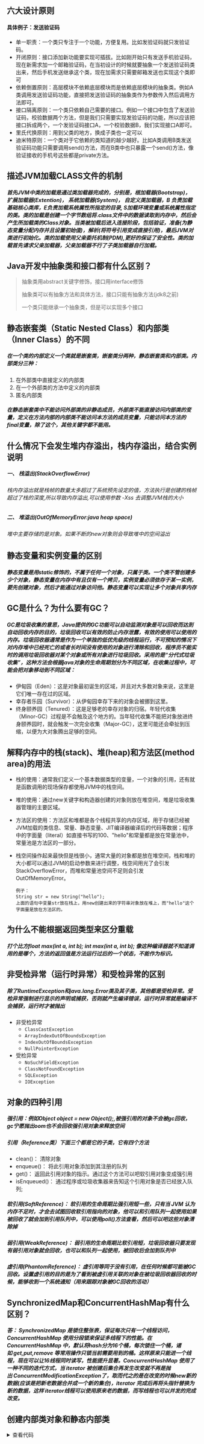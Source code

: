 ## 六大设计原则

#### 具体例子：发送验证码

* 单一职责：一个类只专注于一个功能，方便复用。比如发验证码就只发验证码。
* 开闭原则：接口添加新功能要实现可插拔。比如刚开始只有发送手机验证码，现在新需求加一个邮箱验证码，在当初设计的时候就要抽象一个发送验证码类出来，然后手机发送继承这个类，现在加需求只需要邮箱发送也实现这个类即可
* 依赖倒置原则：高层模块不依赖底层模块而是依赖底层模块的抽象类。例如A类调用发送验证码功能，直接把发送验证码的抽象类作为参数传入然后调用方法即可。
* 接口隔离原则：一个类只依赖自己需要的接口。例如一个接口中包含了发送验证码，校验数据两个方法，但是我们只需要实现发验证码的功能，所以应该把接口拆成两个，一个发验证码接口A，一个校验数据B，我们实现接口A即可。
* 里氏代换原则：用到父类的地方，换成子类也一定可以
* 迪米特原则：一个类对于它依赖的类知道的越少越好。比如A类调用B类发送验证码功能只需要调用send()方法，而在B类中也只暴露一个send()方法，像验证接收的手机号这些都是private方法。

## 描述JVM加载CLASS文件的机制 

##### 首先JVM中类的加载是通过类加载器完成的，分别是，根加载器(Bootstrap)， 扩展加载器(Extention)， 系统加载器(System)， 自定义类加载器，B 负责加载基础核心类库，E负责加载系统属性所指定的目录, S加载环境变量或系统属性指定的类。类的加载是创建一个字节数组将.class文件中的数据读取到内存中，然后会产生所加载类的Class对象。当类被加载后进入连接阶段，包括验证，准备(为静态变量分配内存并且设置初始值)，解析(将符号引用变成直接引用)，最后JVM对类进行初始化。类的加载使用父亲委托机制(PDM),更好的保证了安全性。类的加载首先请求父亲加载器，父亲加载器不行了子类加载器自行加载。

## Java开发中抽象类和接口都有什么区别？

> 抽象类用abstract关键字修饰，接口用interface修饰
> 
> 抽象类可以有抽象方法和具体方法，接口只能有抽象方法(jdk8之前)
> 
> 一个类只能继承一个抽象类，但是可以实现多个接口

## 静态嵌套类（Static Nested Class）和内部类（Inner Class）的不同

##### 在一个类的内部定义一个类就是嵌套类，嵌套类分两种，静态嵌套类和内部类。内部类分三种：

1. 在外部类中直接定义的内部类
2. 在一个外部类的方法中定义的内部类
3. 匿名内部类

##### 在静态嵌套类中不能访问外部类的非静态成员，外部类不能直接访问内部类的变量，定义在方法内部的内部类不能访问本方法的成员变量，只能访问本方法的final变量，除了这个，其他关键字都不能用。

## 什么情况下会发生堆内存溢出，栈内存溢出，结合实例说明

##### 一、 栈溢出(StackOverflowError)

###### 	栈内存溢出就是栈帧的数量太多超过了系统预先设定的值，方法执行是创建的栈帧超过了栈的深度,所以导致内存溢出,可以使用参数 -Xss 去调整JVM栈的大小

##### 二、 堆溢出(OutOfMemoryError:java heap space)

###### 	堆中主要存储的是对象。如果不断的new对象则会导致堆中的空间溢出

## 静态变量和实例变量的区别

##### 静态变量是用static修饰的，不属于任何一个对象，只属于类。一个类不管创建多少个对象，静态变量在内存中有且仅有一个拷贝，实例变量必须依存于某一实例，要先创建对象，然后才能通过对象访问他。静态变量可以实现让多个对象共享内存

## GC是什么？为什么要有GC？

##### GC是垃圾收集的意思，Java提供的GC功能可以自动监测对象是可以回收而达到自动回收内存的目的，垃圾回收可以有效的防止内存泄露，有效的使用可以使用的内存。垃圾回收器通常是作为一个单独的低优先级的线程运行，不可预知的情况下对内存堆中已经死亡的或者长时间没有使用的对象进行清除和回收，程序员不能实时的调用垃圾回收器对某个对象或所有对象进行垃圾回收。采用的是“分代式垃圾收集”，这种方法会根据java对象的生命周期划分为不同区域，在收集过程中，可能会把对象移动到不同区域：

- 伊甸园（Eden）：这是对象最初诞生的区域，并且对大多数对象来说，这里是它们唯一存在过的区域。 
- 幸存者乐园（Survivor）：从伊甸园幸存下来的对象会被挪到这里。 
- 终身颐养园（Tenured）：这是足够老的幸存对象的归宿。年轻代收集（Minor-GC）过程是不会触及这个地方的。当年轻代收集不能把对象放进终身颐养园时，就会触发一次完全收集（Major-GC），这里可能还会牵扯到压缩，以便为大对象腾出足够的空间。

## 解释内存中的栈(stack)、堆(heap)和方法区(method area)的用法

* 栈的使用：通常我们定义一个基本数据类型的变量，一个对象的引用，还有就是函数调用的现场保存都使用JVM中的栈空间。

* 堆的使用：通过new关键字和构造器创建的对象则放在堆空间，堆是垃圾收集器管理的主要区域。

* 方法区的使用：方法区和堆都是各个线程共享的内存区域，用于存储已经被JVM加载的类信息、常量、静态变量、JIT编译器编译后的代码等数据；程序中的字面量（literal）如直接书写的100、"hello"和常量都是放在常量池中，常量池是方法区的一部分。

* 栈空间操作起来最快但是栈很小，通常大量的对象都是放在堆空间，栈和堆的大小都可以通过JVM的启动参数来进行调整，栈空间用光了会引发StackOverflowError，而堆和常量池空间不足则会引发OutOfMemoryError。

  ```
  例子：
  String str = new String("hello");
  上面的语句中变量str放在栈上，用new创建出来的字符串对象放在堆上，而"hello"这个字面量是放在方法区的。
  ```

## 为什么不能根据返回类型来区分重载

##### 打个比方float max(int a, int b); int max(int a, int b); 像这种编译器就不知道调用的是哪个，方法的返回值是方法运行过后的一个状态，不能作为标识。

## 非受检异常（运行时异常）和受检异常的区别

##### 除了RuntimeException和java.lang.Error类及其子类，其他都是受检异常。受检异常强制进行显示的声明或捕获，否则就产生编译错误，运行时异常就是编译不会捕获，运行时才被抛出

* 非受检异常
  * `ClassCastException`
  * `ArrayIndexOutOfBoundsException`
  * `IndexOutOfBoundsException`
  * `NullPointerException`
* 受检异常
  * `NoSuchFieldException`
  * `ClassNotFoundException`
  * `SQLException`
  * `IOException`

## 对象的四种引用

##### 强引用：例如Object object = new Object();,被强引用的对象不会被gc回收，gc宁愿抛出oom也不会回收强引用对象来释放空间

##### 引用（Reference类）下面三个都是它的子类，它有四个方法

* clean()： 清除对象
* enqueue()： 将此引用对象添加到其注册的队列
* get()： 返回此引用对象的指示。通过这个方法可以吧软引用对象变成强引用
* isEnqueued()： 通过程序或垃圾收集器来告知这个引用对象是否已经放入队列;

##### 软引用(SoftReference)： 软引用的生命周期比强引用短一些，只有当 JVM 认为内存不足时，才会去试图回收软引用指向的对象，他可以和引用队列一起使用如果被回收了就会加到引用队列中，可以使用poll()方法查看，然后可以吧这些对象清除掉

##### 弱引用(WeakReference)： 弱引用的生命周期比软引用短，垃圾回收器只要发现有弱引用对象就会回收，也可以和队列一起使用，被回收后会加到队列中

##### 虚引用(PhantomReference)： 虚引用等同于没有引用，在任何时候都可能被GC回收。设置虚引用的目的是为了看到被虚引用关联的对象在被垃圾回收器回收的时候，能够收到一个系统通知（用来跟踪对象被GC回收的活动）

## SynchronizedMap和ConcurrentHashMap有什么区别？

##### 答： SynchronizedMap 是锁住整张表，保证每次只有一个线程访问，ConcurrentHashMap 使用分段锁来保证多线程下的性能。在ConcurrentHashMap 中，默认将hash分为16个桶，每次锁住一个桶，诸如 get,put,remove 等常用操作只锁当前需要用到的桶。这样原来只能进一个线程，现在可以让16线程同时读写，性能提升显著。ConcurrentHashMap 使用了一种不同的迭代方式，当 iterator 被创建后集合再发生改变就不再是抛出 ConcurrentModificationException了，取而代之的是在改变的时候new新的数据(应该是把新老数据合并成一个新的集合)，iterator 完成后再将头指针替换为新的数据，这样 iterator线程可以使用原来老的数据，而写线程也可以并发的完成改变。

## 创建内部类对象和静态内部类

<details>
  <summary>查看代码</summary>
  <pre><code> 
	public class asdf {
	    public static void main(String[] args) {
        test1 test1 = new asdf().new test1(); //创建内部类对象
        test2 test2 = new test2(); //创建静态内部类
    }

    String s = "aa";
    public void b() {
        // System.out.println(s1); 不能访问内部类的资源
    }
    static class test2 {}
    
    class test1 {
        String s1 = "a"; //作用域只在test1里
        
        public void a() {
            System.out.println(s1);
            System.out.println(s); //内部类可以访问到外面的资源
        }
    }
}
## 详解JVM内存模型

##### JVM内存模型分为5块，线程共享： 方法区， 堆。线程私有： 本地方法栈，虚拟栈，程序寄存器

###### 程序寄存器： 当前线程所执行的字节码的行号指示器，用于记录正在执行的虚拟机字节指令地址，线程私有。

###### 虚拟栈：存放基本数据类型、对象的引用、方法出口等

###### 本地方法栈：和虚拟栈相似，只不过它服务于Native方法

###### 方法区：存放已被加载的类信息、常量、静态变量、即时编译器编译后的代码数据等。（即永久带），回收目标主要是常量池的回收和类型的卸载

###### 堆：java内存最大的一块，所有对象实例、数组都存放在java堆，GC回收的地方

## JVM中一次完整的GC流程是怎样的，对象如何晋升到老年代

##### 首先GC是发生在堆中的，分为新生代和老年代，新生代又分为三块，eden， s0，s1，新生代占1/3，老年代占2/3。首先会判断Eden区有没有空间，当年轻代的内存满了会触发Minor GC。Minor GC采用的复制算法，它的过程就是复制 => 清空 => 互换。复制是指的吧Eden和s0的复制到s1，然后清空Eden和s0的，然后把s0和s1置换，原来s1的就成了下次GC的对象了。然后存活下来的对象会放到Survivor区，此时它的年龄+1，每熬过一次Minor GC年龄就会+1，直到大于15就被收进老年代，还有一种大对象就会直接进入老年代。老年代的中会使用Major GC/Full GC(老年代GC)来清除垃圾，但是它的速度很慢。Major GC采用的标记清除算法，先标记存活的，然后在清除没有标记的，缺点：耗费时间， 容易产生内存碎片。当老年代都装不下了就会抛出OOM异常

## 垃圾回收算法有哪些

* 标记-清除算法：就是先标记内存中存活的对象，然后把其他的清除掉，缺点是会产生内存碎片
* 复制算法：把内存分成两块，把存活的放到一遍，然后把另一块内存全部回收，缺点是利用率不高
* 标记-整理算法：把内存中存活的对象赶到另一头，然后以存活的对象为边界，把其他的都回收了，解决的内存碎片跟利用率不高的问题
* 分代收集算法：就是把内存分成很多块，每块用不同的回收算法回收

## JVM判断对象是否已死方算法

* 引用计数法: 给对象添加一个引用计数器，多一个地方引用，计数器就+1，当引用失效时计数器-1,当计数器为0时，表示对象已死，可以回收。缺点是：无法解决对象循环引用的问题，当A引用B，且B引用A且他们的计数器都不为0，但是他两实际没有意义。
* 可达性分析算法： 这个算法的基本思路就是通过一个系列名为GC Roots的对象作为起始点，从这些节点往下搜索，搜索所走过的路径就是引用链，当一个对象到GC Roots没有任何一个引用链时，则表示这个对象不可达，不可达不等于可回收，要等这个经过两次标记才能是可回收对象

## 你知道哪几种垃圾收集器，重点讲下cms和G1,包括原理,流程,各自的优缺点。

##### 1. Serial收集器： 单线程的收集器，收集垃圾时，必须stop the world，使用复制算法。

##### 2. ParNew收集器： Serial收集器的多线程版本，也需要stop the world，复制算法。

##### 3. Parallel Scavenge收集器： 新生代收集器，复制算法的收集器，并发的多线程收集器，目标是达到一个可控的吞吐量。如果虚拟机总共运行100分钟，其中垃圾花掉1分钟，吞吐量就是99%。

##### 4. Serial Old收集器： 是Serial收集器的老年代版本，单线程收集器，使用标记整理算法。

##### 5. Parallel Old收集器： 是Parallel Scavenge收集器的老年代版本，使用多线程，标记-整理算法。

##### 6. CMS(Concurrent Mark Sweep) 收集器： 是一种以获得最短回收停顿时间为目标的收集器，标记清除算法，运作过程：初始标记，并发标记，重新标记，并发清除，收集结束会产生大量空间碎片。

##### 7. G1收集器： 标记整理算法实现，运作流程主要包括以下：初始标记，并发标记，最终标记，筛选标记。不会产生空间碎片，可以精确地控制停顿。

#### CMS收集器是一种老年代垃圾收集器，使用多线程标记–清除算法，主要目的是获取最短的垃圾回收停顿时间，分为4个阶段：

1. 初始标记：标记GC Roots能关联到的对象
2. 并发标记：进行GCRoots Tracing（可达性分析）过程，时间很长
3. 重新标记：修正并发标记期间因用户程序继续运作而导致标记产生变动的那一部分对象的标记记录，时间较长
4. 并发清除：回收内存空间，时间很长

* 缺点：无法清除浮动垃圾(在清理垃圾时重新产生的垃圾)，使用标记清除算法会产生内存碎片

#### G1收集器是基于标记–整理算法，不会产生内存碎片。可以精确的控制停顿时间，避免了全区域的垃圾收集，它把堆内存分成大小固定的几个独立区域，并且跟踪这些垃圾收集进度。在后台维护一张优先级列表，每次根据在允许收集的时间内，优先回收垃圾最多的区域。有如下特点：

1. 并行和并发：让用户线程并发执行
2. 分代收集：独立管理整个堆，但是能够采用不同的方式去处理新创建的对象和已经存活了一段时间和熬过多次GC的对象
3. 空间整合： 使用标记整理算法，没有内存碎片产生

## 说说Arraylist，Vector和LinkedList

1. ##### 扩容机制，arraylist的是1.5倍扩容，vector的是2倍扩容

   ```
   arraylist
   int newCapacity = oldCapacity + (oldCapacity >> 1);等于原来的长度加上原来长度的一半
   vector
   int newCapacity = oldCapacity + ((capacityIncrement > 0) ?capacityIncrement : oldCapacity);
   当capacityIncrement小于0时就是扩容的时候，新的长度就等于两个旧的的长度
   ```

2. 同步方面，arraylist是线程不安全的，但是效率高，Vector的方法都用synchronized修饰了，线程安全，但是速度慢
3. arraylist底层是数组，LinkedList底层是链表，所以arraylist查询快，增删改慢，LinkedList查询慢，增删改快

## HashMap原理

##### 在jdk1.7之前用的数组+链表，在1.8之后用的是数组，链表+红黑树，当链表长度大于等于7时就会变成红黑树。hashmap保存数据时，使用key的hash值然后找到对应的位置，如果为空，就插进去，如果不为空就会先跟这个位置的所有key比较，如果相等就覆盖，不等于就在最末的位置插入，然后如果长度超过7就转换成红黑树，删除元素小于6就变成链表。它的扩容机制，当容量达到它的阈值，就是当前数组的长度乘以加载因子的值就会扩容，扩容的容量是当前容量的2倍，最大值就是2的31次方减1。然后大小为什么是2的幂次方就是因为用key的hash值进行位移运算，减少碰撞

```
例如长度为9时候，3&(9-1)=0  2&(9-1)=0 ，都在0上，碰撞了；
例如长度为8时候，3&(8-1)=3  2&(8-1)=2 ，不同位置上，不碰撞；
3的二进制是0000 0011 2的二进制是0000 0010， 7的二进制是0000 0111， 8的二进制是0000 1000
		3 & 8       2 & 8    				3 $ 7  		2 $ 7
第一个值：0011   	0010					0011		 0010
第二个值：1000		1000					0111		 0111
结果：   0000(0)	  0000(0)				  0011(3)	   0010(2)
这两个就是在同一个位置，就发生碰撞				这就不会碰撞，两个值不同
```

## ConcurrentHashMap原理

##### 首先说下HashMap在多线程环境下会出现死循环，假设一个map长度为2，此时里面有一个值1了，然后进行put值2的时候，会进行扩容。多线程情况下，线程1put值2，把2插到1的后面，然后线程2进行扩容，头插法把2放到1的前面。然后线程1继续执行，在找2后面是否为null时就会找到1，原本线程1在2后面找应该是null正常结束的。但是现在线程2进行扩容，线程1获取到 数组信息时2的next是指向1的，然后就开始死循环。

![image-20211018151605054](../img/image-20211018151605054.png) 

##### 1.7的ConcurrentHashMap会把hash分成16个段(Segment)，每次操作只锁住一个段，这样就允许了16个线程并发写操作，读操作是不会限制的。ConcurrentHashMap是由Segment数组和HashEntry数组组成，Segment是一种可重入锁，继承了ReentrantLock类。一个ConcurrentHashMap里包含一个Segment数组，一个Segment数组里包含一个HashEntry数组，HashEntry又是链表结构的，修改HashEntry的时候必须要先获取Segment锁。1.8的ConcurrentHashMap使用的是CAS和Synchronized来保证并发。不再使用Segment而是使用node数组，每个node数组都是独立加锁解锁的。1.8的数据结构和hashmap一样。

## List、 Map、 Set 三个接口，存取元素时，各有什么特点？

##### List跟Set都是Collection接口的子类，Set里面不能有重复元素，调用add方法会返回是否添加成功，List存元素时，是按照顺序存的，但是也可以指定索引插入。Map存的是key-value，key可以为null但是只能有一个，取值的时候可以取出所有key，或者所有值，或者所有的键值对

## HashSet, TreeSet, LinkedHashSet的区别

##### HashSet的底层是HashMap，他不能有重复元素，存对象的时候到重写对象的hashCode()和Equals()方法。HashSet 的值是作为 HashMap 的 key 存储在HashMap 中的，当存储的值已经存在时返回 false,是线程不安全的。TreeSet底层是TreeMap，就是二叉树，支持两种排序方式，自然排序和定制排序。LinkedHashSet是HashSet的一个“扩展版本”，底层是LinkedHashMap。他会根据hashCode决定元素存储的位置，但是它也使用链表维护元素的顺序

## TreeMap, LinkedHashMap, HashTable的区别

##### 除了HashTable，其他的都是不安全的，HashMap它可以允许有一个为null的键，因为它是线程不安全的所以不支持线程的同步，当多个线程进行put操作时会出现覆盖等问题，可以用ConcurrentHashMap解决

##### LinkedHashMap跟HashMap差不多，继承了HashMap区别就是LinkedHashMap记录了插入的顺序

##### HashTable是线程安全的，底层方法都用synchronized修饰的，所以并发效率不高。而且不能有null的键值，HashMap则可以

##### TreeMap是可排序的，可以把它保存的记录根据键排序，默认是升序的也可以指定排序的比较器，他的键值都不能为空

## ConcurrentHashMap 和 HashTable 的区别

##### 底层数据结构，ConcurrentHashMap在1.7之前用的是数组+链表，1.8之后跟HashMap一样用的是数组， 链表+红黑树，HashTable用的是数组+链表

##### 线程方面，ConcurrentHashMap在1在1.8之前是使用的分段锁，把hash分成16分每次写操作只锁住一个桶，提高了并发，到1.8的时候就不这么使用了，用的是synchronized 和CAS算法，相当于一个优化后的线程安全的HashMap。HashTable用的是synchronized关键字来保证线程安全，当线程1put时线程2就不能put，降低了并发。

##### CAS算法(Compare And Swap)就是从主存中复制变量副本V=20给线程，然后CAS算法中包含3个参数(V,E,N),变量副本V，E是预期值，N是真实的值，当V=E时，就把N=V+1值传到主存，当线程2带着(V,E,N)去修改的时候会发现V=21，然后再把主存中的值更新到自己的副本中，在重试，直到预期值等于主存中的值。

##### CAS的ABA问题：线程1的V值是1，线程2的也是1.但是线程1的值经过操作变成了2然后有变成1。此时线程2还是以为值没有变化过，解决方法就是加版本号机制

## Iterator 和 ListIterator 的区别是什么

* Iterator可以迭代List， Set集合， ListIterator只能迭代List
* Iterator只能向前迭代，ListIterator可以前后迭代
* ListIterator实现了Iterator并包含了其他功能

## Java中的锁

##### 乐观锁，悲观锁

##### 自旋锁：当两个线程争夺一个资源的时候，另一个没有争抢到的线程就会等待，然后隔段时间就尝试获取，在这种采用循环加锁 => 等待的机制就是自旋锁，自旋锁需要设置一个自旋等待的最大时间，避免一直自旋，当超过这个时间就会进入阻塞状态

##### Synchronized关键字 同步锁：首先它的作用范围，作用在方法上时锁住的是this实例，当一个线程进入一个Synchronized方法，则其他线程就不能访问当前类中的Synchronized方法。当作用在静态方法上时锁住的是当前的Class实例也就是整个类。作用静态代码块上的就是锁住这个对象。

##### ReentrantLock ：他是一种可重入锁，能完成Synchronized锁的功能，还提供了公平锁，非公平锁，可响应中断锁等。非公平锁就是随机获取，轮到哪个就是哪个线程获取锁，默认就是非公平锁。公平锁就是跟句等待时间来安排哪个线程得到锁，等待时间越久的就越先获的锁。响应中断就是一个线程获取不到锁，不会一直等，ReentrantLock会给一个中断响应

##### ReadWriteLock 读写锁：在读的时候上读锁，写的时候上写锁。多个读锁不互斥，读锁跟写锁互斥。如果数据可以很多人读，没有写操作就上读锁。写的时候只能一个写，不允许读就上写锁

##### 共享锁和独占锁：独占锁是一种悲观的加锁策略，如果某个只读线程获取了锁，其他读线程就会被阻塞。避免了读/读冲突，这种情况限制了不必要的并发性，因为多个线程读数据并不影响。共享锁允许多个线程同时获取锁，并发访问，它是一种乐观锁，允许多个执行读线程同时访问共享资源。

## Semaphore 信号量

##### Semaphore是一种基于计数的信号量，它可以设置一个阈值， 然后多个线程来竞争信号量，超过阈值后，后面的线程都会阻塞。当线程执行完后会释放信号量。打个比方就是一个停车场3个车位，来了五辆车，只放进来前面三辆，后面两辆被阻塞，当停车场空出一个位置，后面的车才能进来。如果把信号量设置成1的话就相当于互斥锁，互斥锁就是只要资源被锁住，其他线程都无法访问。

## Synchronized底层原理，[参考链接](https://www.cnblogs.com/aspirant/p/11470858.html)

#### Java反编译过程

> 通过 JDK 自带的 `javap` 命令查看 `SynchronizedDemo` 类的相关字节码信息：首先切换到类的对应目录执行 `javac SynchronizedDemo.java` 命令生成编译后的 .class 文件，然后执行`javap -c -s -v -l SynchronizedDemo.class`。

#### 监视器（Monitor）

* Synchronized可以把任何一个非null对象作为"锁"，它有个专门的名字：**对象监视器（Object Monitor）**任何一个对象都有Monitor与之关联，且当Monitor被持有后将处于锁定状态，==Synchronized在JVM中的实现都是基于进入和退出====Monitor对象来实现方法同步和代码块同步，====而监视器锁本质又是依赖于底层的操作系统的Mutex Lock(互斥锁)来实现的。操作系统线程之间切换需要从用户态转换到内核态，这个成本非常高，这就是Synchronized效率低的原因==。所有Java对象都是天生的Monitor，因为每个java对象创建的时候就带了一把看不见的锁，叫做**内部锁或者Monitor锁**，Monitor对象存在于每个Java对象的对象头Mark Word中。

```java
// 同步代码块
public class SynchronizedDemo {
    public void method() {
        synchronized (this) {
            System.out.println("Method 1 start");
        }
    }
}
```

![image-20211016135921947](../img/image-20211016135921947.png) 

#### 代码块反编译结果

* **monitorenter**：每个对象都是一个monitor(监视器锁)，当monitor被占用时就处于锁定状态，线程执行`monitorenter`尝试获取monitor的过程如下：
  * 如果monitor的进入数为0则该线程进入并设置进入数+1，该线程就是monitor的所有者
  * 如果该线程只是重新进入monitor则进入数+1
  * 如果monitor已经被其他线程占用，则会阻塞，知道monitor的进入数为0，再尝试获取monitor的所有权
* **monitorexit**：执行monitorexit的线程必须是对应的monitor的持有者，指令执行时，进入数-1，如果monitor进入数为0，这个线程就会退出，让其他被阻塞的线程去获取。

```java
// 同步方法
public class SynchronizedMethod {
    public synchronized void method() {
        System.out.println("Hello World!");
    }
}
```

![image-20211016143727159](../img/image-20211016143727159.png) 

#### 同步方法反编译结果

* 从编译结果来看，方法的同步没有通过**monitorenter**和**monitorexit**来实现(理论上可以实现)，不过在常量池中多了==`ACC_SYNCHRONIZED`==标识符，JVM就是通过这个来实现方法同步的

  > 当方法调用时，调用指令会检查方法的ACC_SYNCHRONIZED访问标志是否被设置了，如果被设置了，执行线程将先获取monitor，获取成功后才能执行方法体，方法执行完再释放monitor，==在方法执行期间其他任何线程都不能获取同一个monitor对象==

## 锁升级过程

#### 状态有4种，等级依次由低到高为，无锁状态，偏向锁，轻量级锁，重量级锁 

#### synchronized用的锁信息时存在对象头里的。主要包含两部分数据：Mark Word(标记字段)，Klass Pointer(类型指针)。

* **类型指针**: 对象指向它类元数据的指针，虚拟机通过这个指针来确定这个对象是哪个类的实例
* **标记字段**：默认存储对象的hashCode，GC分代年龄、==锁状态标志==、线程持有的锁、偏向线程 ID、偏向时间戳等。分代年龄以及标志位信息。它被设计成一个非固定的数据结构，里面的数据会根据 锁的变化而变化

![image-20211016105653447](../img/image-20211016105653447.png) 

* 当有一个线程访问同步块的时候升级成偏向锁。偏向锁主要优化同一个线程多次访问同步代码块的问题。当偏向锁线程执行代码块时，又来一个线程访问代码块则升级成为轻量级锁。轻量级锁优化的是多个线程访问同步代码块的问题。然后自旋等待十次就会升级为重量级锁

## Sleep，wait，yield方法的区别

* sleep()： 是属于Thread的方法，不会释放锁，只会使线程进入阻塞状态，让出cpu给其他线程，就是挂起，等睡眠时间过了就继续执行，不会考虑线程的优先级
* wait()： wait()是object类的方法，只能在 synchronized 修饰的代码块中使用。使用期间会释放锁，只有调用notify()方法才能唤醒
* yield()： 也是Thread的方法，只是暂停当前线程，不会释放锁。与sleep不同的是它不会使线程进入阻塞状态，而是回到就绪状态。

## 什么是阻塞队列？如何使用阻塞队列来实现生产者-消费者模型？

##### 阻塞队列有两个特性，一个是当队列满了时，插入数据的操作会阻塞。当队列为空时，获取数据的操作会阻塞。阻塞队列不接受空值，否则会报NPE。

## CyclicBarrier、 CountDownLatch、 Semaphore 的用法

##### CountDownLatch: 类似线程计数器，就好比一个计数的闸门，线程到达闸门，计数-1，当计数为0时继续往后执行，同时闸门失效，只能用一次。

##### CyclicBarrier： 字面意思是回环栅栏。类似上面的，可以重复使用。就是可以使一组线程等待至某个状态后再同步执行，叫做回环是因为所有线程都被释放后CyclicBarrier可以被重用。

##### Semaphore： 字面意思信号量，可以控制同时访问的线程数量，通过acquire()获的许可，没有许可则一直等待，release()就是释放许可

## Volatile 关键字的作用（变量可见性、禁止重排序）

##### 是比Synchronized关键字更轻量级的同步锁。用来将变量的更新操作通知到其他线程，不会缓存被volatile修饰的变量，每次拿到的都是最新值。有两个特性，变量可见性，禁止重排序。变量可见性就是保证这个变量对所有的线程可见，还有当一个线程修改了值，其他线程也可以立即获得这个新值。

* 可见性：java内存模型规定所有变量都存在主内存中，每条线程有自己的工作内存，里面保存了该线程使用到的变量的主内存副本，线程对变量的操作必须在工作内存中进行，不能直接读主内存，也不能直接访问其他线程工作内存中的变量，线程间变量传递需要通过和主内存进行数据同步，所以可能出现线程A修改了某个值，线程B不可见的情况。而volatile关键字修饰的变量被修改后会立即同步到主内存，每次使用之前都会从主内存刷新，所以可以实现变量可见性
* 指令重排序：由于处理器优化和指令重排，cpu可能会对代码进行乱序执行，加了volatile关键字的变量会严格按照代码执行，不会重排序

## ThreadLocal 作用（线程隔离）

##### 内部结构：早起的版本是每个ThreadLocal都有一个map，map的key为线程，value为要保存的值。现在的ThreadLocal是每个线程都维护一个ThreadLocalMap，ThreaLocal对象为key，要保存的值为value。**ThreadLocalMap** 是ThreadLocal的静态内部类，里面用来存数据的Entry也是自己实现的不是继承map的。entry的key只能是ThreadLocal，还继承了**WeakReference**，表示key是弱引用。

![image-20211019193357730](../img/image-20211019193357730.png) 

##### 弱引用和内存泄漏：

![image-20211020153952597](../img/image-20211020153952597.png) 

首先始终有两条引用链引用着entry。不管上面那条是强引用还是弱引用，都存在引用链，entry都不会被回收，因为这个map是属于这个线程的，跟线程的生命周期一致。所以解决方法就是：

* 手动remove，吧entry回收掉
* 让线程结束运行，对象也会被回收。

为什么使用弱引用：因为在源码中只要调用set(),get(), remove()方法，如果key为null，都会把value回收掉，相当于多一层保障。

## Synchronized和ReentrantLock的异同

##### 他们都是可重入锁，就是一个线程可以多次获得同一个锁。加锁方式同步，都是阻塞式的同步，就是一个线程获得对象锁，进入了同步块，其他访问这个同步块的线程需要在外面等待

##### Synchronized是java中的关键字，ReentrantLock是jdk1.5后提供的api层面的互斥锁。需要lock()和unlock()方法手动加锁和解锁，而Synchronized是自动的，不用手动加锁和释放锁。ReenTrantLock的粒度和灵活性要比Synchronized高。ReentrantLock提供了一些Synchronized没有的功能，响应中断，非公平锁，公平锁。

## Lock和Synchronized的区别

##### Synchronized可以加在方法上，类上，代码块上。lock需要显示的加锁和解锁。为防止死锁一般在finally块中写unlock()。synchronized是托管给jvm执行的，lock是用代码写的，是api层中操作。synchronized是悲观锁机制，即独占锁，一个线程获取到锁，其他线程都被阻塞，效率低。Lock采用的乐观锁机制，就是用的CAS机制。synchronized可以实现的Lock都能实现，Lock还有更多功能，如响应中断，公平锁，非公平锁。

## Java中用到的线程调度

##### 抢占式调度：每条线程的执行时间，系统的切换都由系统控制。每条线程分配到不同的时间片，在这种机制下，一个线程阻塞不会导致整个系统崩溃。

##### 协同式调度：就是一个线程执行完在接下一个线程执行。类似接力赛，不存在多线程同步问题，但是如果有一个线程阻塞，那么整个系统都会瘫痪。

## JUC中的atomic类为什么是线程安全

##### 当多个线程同时执行这里面的方法时，具有排他性。就是当某个线程进入方法执行其中的指令时，不会被其他线程打断，而别的线程就像自旋锁一样一直等到该方法执行完成，才让其他线程进入。

## 注解

##### 四种元注解

* @Target: 修饰的对象范围，就是可不可以放在方法，类或者其他的上面
* @Retention： 定义被保留的时间长短，就是注解的生命周期。有三个选项
  * SOURCE：在源文件中有效
  * CLASS:在class文件中有效
  * RUNTIME:运行时有效
* @Document:Documented标记这个注解应该被 javadoc工具记录
* @Inherited:如果使用@Inherited修饰的注解被用到某个class上，那么它的子类也会有	
* @interface：使用这个自定义注解时，不能继承其他的注解或接口。

##### 自定义注解：

```
@Target(ElementType.METHOD)
@Retention(RetentionPolicy.RUNTIME)
@Documented
public @interface EnableAuth {
}
```

## Redis的五种数据类型的应用场景和数据结构

#### 场景

* string： 通常用于保存单个字符串或json字符串数据，因为他是二进制安全的，所以可以吧图片文件的内容当成字符串存储，还可以做计数器(常规k-v缓存应用，常规计数，微博数，粉丝数)。
* hash：常用于存储一个对象信息或商品信息。
* list： 对数据量大的集合进行删减，可以做为任务队列。
* set： 常用于对集合进行交集，并集，差集运算，实现共同好友等功能
* zset：一般用于做排行榜，积分排行什么的还有销量排行

##### 结构

```
redis的一种数据类型都是一个对象，由于redis是k-v结构的，所以每次创建一个数据就会创建两个对象，k对象和v对象
这个就是value对象(redisobject对象)的属性
typedef struct redisObject{
     //类型
     unsigned type:4;
     //编码
 	unsigned encoding:4;

 	//指向底层数据结构的指针
 	void *ptr;

 	//引用计数
 	int refcount;

	//记录最后一次被程序访问的时间
 	unsigned lru:22;
 }robj
```

###### string底层用的是SDS(简单动态字符串)实现的。它有三个属性，free， len， buf。free是剩余空间，len是目前字符串的长度， buf是一个list存放真正的字符串数据

###### list底层使用的是链表结构。有三个属性，head指向链表的头部，tail指向链表的尾部，len是链表的长度。redis是c语言写的，但是c语言没有内置这个数据结构。redis自己构建的双向链表。	一个listNode包含前置节点，后置节点，节点的值。然后多个listNode就能组成一个链表

###### hash结构底层类似JDK1.8之前的HashMap，内部实现也差不多(数组+链表)，使用的hash表，采用的链地址法解决的hash冲突。

###### set底层使用的是一个叫整数集合的东西(intset)。intset有三个属性，encoding记录数据的类型，int16，int32等，length记录集合的长度，content存着具体的数据

###### zset底层是跳跃表实现的。跳跃表由很多层构成，每一层都是一个有序链表，最底层的链表包含所有元素，如果一个元素出现在level x上，那它在level x链表之下也会出现，每个节点包含两个指针，一个指向链表的下一个元素，一个指向下一层元素。

	level 3  -1 ============> 21 =======> 37 ====================> 1
			  ↓				  ↓			  ↓
	
	level 2  -1 => 7 =======> 21 =======> 37 => 71 ==============> 1
		      ↓    ↓ 		  ↓ 		  ↓  	↓				 
	 
	level 1  -1 => 7 => 14 => 21 => 32 => 37 => 71 => 85 => 117 => 1
	其中 -1 表示 INT_MIN， 链表的最小值，1 表示 INT_MAX，链表的最大值。
## Redis怎么做内存优化

* redisObject对象
* 缩减键值对象
* 共享对象池
* 字符串优化
* 编码优化
* 控制key的数量

## Redis 有哪几种数据淘汰策略？

#### **volatile-lru:** 从设置了过期时间的数据集中，选择最近最久未使用的数据释放；
#### **allkeys-lru:**从数据集中(包括设置过期时间以及未设置过期时间的数据集中)，选择最近最久未使用的数据释放；
#### **volatile-random:**从设置了过期时间的数据集中，随机选择一个数据进行释放；
#### **allkeys-random:**从数据集中(包括了设置过期时间以及未设置过期时间)随机选择一个数据进行入释放；
#### **volatile-ttl：**从设置了过期时间的数据集中，选择马上就要过期的数据进行释放操作；
#### **noeviction：**不删除任意数据(但redis还会根据引用计数器进行释放),这时如果内存不够时，会直接返回错误。

#### **volatile-lfu：**从已经设置过期时间的数据中挑选最不经常使用的数据 淘汰

#### **allkeys-lfu：**从全部key中挑选最不经常使用的数据 淘汰

## 布隆过滤器

##### 是一个bit数组和一系列的hash算法。优点就是比一般的算法效率更高，缺点是有一定的误识别率和删除困难。带过滤器的布隆过滤器有remove()可以删除。如果两个元素的hash值在同一个位置，name计数器会+1，当remove()时，计数器-1，当计数器为0时才把这个位置的值1改成0。它的原理就是它初始化的时候是一个全为0的bit数组，还有n个hash算法，如果有集合元素x1, x2，然后x1，x2经过这3个hash算法就得到一个部分为1， 部分为2的bit数组。

				x1
			↓	↓	↓
		0	1	1	1	1	0	0	1	0	bit数组
					↑	↑			↑
						x2
	
		↓箭头表示x1经过的3次hash算法，↑表示x2经过的hash算法
##### 如何判断一个元素x3是否在这个集合中，就把x3使用这3个hash算法即可。如果经过3次hash算法，其中的得到的映射值有一个为0那不在里面，如果全为1就一定在里面，但是有时候会有误识别。数组越长，误识别率越低。解决缓存穿透就是把redis的数据都放到bit数组中，然后用户请求存在的值一定放行，部分不存在的值也会放行，这些少量的值对数据库的影响就比较小了。

## Redis集群方案怎么做？

##### 官方cluster方案：从redis 3.0版本开始支持redis-cluster集群，redis-clustar采用无中心结构，每个节点保存数据和整个集群状态，每个节点都和其他节点连接，是一种服务端分片技术。

##### twemproxy代理方案：twemproxy是redis代理中间件，利用一种中间件做分片的技术。它接收客户端请求然后在转发给redis服务器，降低了客户端直连后端的数量

	client1   ->				->	redis
	
	client2	  ->	twemproxy	->	redis
		
	client3	  ->				->	redis
##### 哨兵模式：由一个或者多个Sentinel实例组成的系统可以监视任意多个主服务器已经他们的从服务器，在监视状态下主服务器进入下线状态，就会把这个主服务器下的从服务器升级成新的主服务器

##### codis：codis是一个分布式的redis解决方案。对客户端来说连接codis proxy和连接redis server没有明显区别，就像使用单机redis一，codis底层会处理转发请求。

##### 客户端分片：在业务代码层实现，对key进行hash计算，然后取操作对应的redis实例。就是由客户端自己选择到那个redis节点。

## 说说 Redis 哈希槽的概念？

##### redis最大集群数是16384个。redis集群没有使用一致性hash，用的是hash槽。redis先用crc16算法算出一个结果，然后把结果对16384取余，这样每个key都会在0-16384之间的哈希槽,集群的每个节点负责一部分hash槽。他的好处就是增加删除节点比较方便

## Redis的watch dog机制

##### 当客户端1加锁的锁key默认时间30秒，如果超过30秒客户端1还想持有这把锁。当客户端1加锁成功，就会启动一个watch dog，看门狗，这是一个后台线程，会每间隔10秒检查一下，如果客户端还持有锁key，那么就会不断延长锁key的生存时间

## Redis 和 memcached 有啥区别？而且redis为什么这么快？

##### redis支持五种数据类型，mc只有两种。redis支持持久化，mc不支持。redis支持集群，mc不支持。因为redis是纯内存操作，核心是基于非阻塞的IO多路复用机制，而且它是单线程的避免了线程上下文的切换

## Redis 主从复制如何实现的？ redis 的哨兵模式如何实现？redis 的 key 是如何寻址的？

##### 主从复制：从服务器连上主服务器，发送psync指令，然后master判断是全量复制还是增量复制。全量复制，master启动一个子线程生成一个RDB快照文件，同时把从客户端收到的命令存在缓存中，生成完成后会把RDB文件发给从服务器。从服务器收到后会吧旧数据清空掉，然后持久化到本地磁盘然后在写入内存中。最后从服务器保存完成后，master会把缓存中的命令发给从服务器，同步数据。增量复制，在全量复制中网络断掉了，从机重新连上主机时会触发增量复制，master直接从自己的backlog中获取部分丢失的数据发给从机。

##### 哨兵模式：有三个任务，监控：Sentinel会不断检查主服务器和从服务器看是否可用。提醒： 当一个服务器发生故障，他可以通过api向其他机器发提醒告诉他们这个机器挂了。自动故障迁移: 当一个主服务器挂了之后，它会进行选举，将一个从服务器选举成为新的主服务器，当客户端试图请求失效的服务器时，集群也会返回新服务器的地址。故障切换过程会先投票，当master挂了，sentinel会进行投票，超过半数就下线。然后在进行选举，在从服务器中选举出一个新的主服务器。

##### redis的key 是如何寻址的:有三种，hash算法，一致性hash算法，hash slot算法

* hash算法： 首先计算key的hash值，然后对节点数取余，打在不同的master上。假如一个master宕机，所有请求过来都会对最新的节点数取余，尝试获取数据，这样就会获取不到。
* 一致性hash： 这种方法吧hash值空间组织成一个虚拟的圆环，整个空间按照顺时针方向组织，然后将master节点(ip或主机名)进行hash，确定在hash环上的位置。对于一个key先计算它的hash值，然后顺时针走遇到的第一个master就是key所在的位置。在master节点较少的情况下容易造成缓存热点的问题，所以引入了虚拟节点机制。就是对每个节点计算多个hash，在计算结果的每个位置放虚拟节点，就实现了均匀分布。
* hash slot算法： redis cluster有16384个hash槽，对每个key计算CRC16值，然后对16384取余，获取key对应的hash槽。

##### 当主从复制中主服务器挂了，更好的办法就是哨兵模式，哨兵模式中主服务器宕机就没有可以写的服务器了，所以引出redis clustar集群

## Redis分布式锁

##### 实现redis分布式锁要满足在任意时刻只有一个客户端能持有锁(互斥)，客户端崩溃没有主动解锁也要保证后续其他人能加锁(不能死锁)，只有大部分redis节点正常运行，客户端就可以加锁解锁(容错性)。可以通过set命令加锁，设置一个值然后给过期时间，在加个nx表示如果存在就不能插进去，解锁的时候要验证value的正确性。加锁的时候设置锁跟设置过期时间要是原子操作，解锁的时候获取锁跟删除锁要是原子操作

## Redisson的分布式锁实现

##### 它是怎么加锁的呢？就是两个线程同时获取锁，获取成功的就执行lua脚本，然后加锁。获取锁失败的那个客户端就不停的尝试获取锁知道获取成功，当客户端1超过30秒还想获取这把锁，看门狗机制就会每隔10秒检查一下，如果还持有就延长获取锁的时间。释放锁的时候会判断key是否存在，然后要判断value的值是否相同，相同的话就把重入次数减1,(redisson是支持重入的)，当重入次数为0就把key删除把锁释放。

## Zookeeper实现分布式锁

##### 在zookepper中与要锁的方法对应的节点locker下创建一个临时有序节点node_A，然后获取locker下所有子节点。然后多个客户端来获取锁，节点数量就会大于1。先创建的节点编号肯定是小于后创建节点的，然后从小到大排序，排在第一位的就是最先创建的节点，然后判断这个节点是不是刚创建的node_A，如果是就表示获取到了锁，不是的话就是没拿到锁，就会监听比node_A节点小的里面最大的节点的删除事件，当删除后就获取所有的子节点然后在比较，知道node_A是最小的表示它拿到了锁。

## Redis分布式锁跟zk分布式锁的区别

##### redis锁获取锁需要一直尝试获取，zk锁的话只要注册一个监听器监听节点的删除事件即可。当服务器挂了redis锁就要等待自动超时，zk锁由于是创建的临时节点，服务器宕机就会自动释放锁

## 知道 redis 的持久化吗？底层如何实现的？有什么优点缺点？

* RDB：首先触发RDB快照有15分钟1次操作，5分钟10次操作和1分钟10000次操作，还有关服务器的时候会快照一次，flashALL的时候也会快照。redis会使用fork函数复制一个线程然后把内存中的数据写入硬盘，然后父进程继续接受命令，等写入完成后会把写入系统的文件覆盖掉旧的RDB文件。
* AOF：aof以日志的方式记录每个写操作，redis重启就是把aof里的指令全部执行一次。appendfsync everysec有三种策略，always：每次执行写操作就重写一次aof文件，everysec： 每秒重写一次。no：不主动重写，等系统进行数据缓存的时候才重写。
* 优缺点：rdb方式因为是快照所以文件小，还原速度快。缺点是容易丢失数据，而且fork进程的时候会使内存翻倍。aof方式性能较差但是数据完整性好，加载优先级高，缺点就是恢复速度慢。

## 假如 Redis 里面有 1 亿个 key，其中有 10w 个 key 是以某个固定的已知的前缀开头的，如何将它们全部找出来

##### 使用keys指令可以扫出指定模式的key列表。

##### 对方接着追问：如果这个redis正在给线上的业务提供服务，那使用keys指令会有什么问题？
这个时候你要回答redis关键的一个特性：redis的单线程的。keys指令会导致线程阻塞一段时间，线上服务会停顿，直到指令执行完毕，服务才能恢复。这个时候可以使用scan指令，scan指令可以无阻塞的提取出指定模式的key列表，但是会有一定的重复概率，在客户端做一次去重就可以了，但是整体所花费的时间会比直接用keys指令长。

## 说说你对spring的理解

##### IOC：ioc就是控制反转，用户不用自己创建对象了，交给spring的ioc容器管理，由容器根据反射创建对象来使用。ioc注入方式有四种，构造方法，set方法，xml，注解。

##### AOP：aop就是面向切面编程，把与业务逻辑无关的代码提取出来，降低模块之间的耦合。aop中用来了动态代理，又分为jdk自带的和cglib动态代理。jdk动态代理必须实现一个以上的接口，用反射机制生成一个代理接口的匿名类。首先要创建一个实现InvocationHandler的类，然后实现invoke方法，在这个方法中可以再方法执行前后做一些处理。cglib代理就是对于那种没有实现接口的类，使用cglib动态代理，动态生成目标类的子类进行代理。除此之外还有一个静态代理Aspectj，aop是程序运行的时候给方法增强，aspectj是在编译期间增强。aop是基于代理的，aspectsj是基于字节码编译。

##### 在 Java 动态代理机制中 InvocationHandler 接口和 Proxy 类是核心。

##### 在 CGLIB 动态代理机制中 MethodInterceptor 接口和 Enhancer 类是核心。

## BeanFactory和ApplicationContext有什么区别？

##### BeanFactory是spring的最底层接口，ApplicationContext是BeanFactory的子类，他们两都可以作为容器使用。BeanFactory是使用的延迟加载，只有需要用到bean的时候才加载。ApplicationContext就是一次把所有的bean都加载好

## 请解释 Spring Bean 的自动装配

* no： 这种方式是默认的，不使用自动装配
* byName： 通过属性名称自动装配，会从容器中根据`<bean>`的id属性找。
* byType： 通过类型自动装配，从容器中的`<bean>`的class属性中找。如果找到多个就会报错
* constructor： 和byType差不多，但是应用于构造函数，如果容器中没有就报错
* autodetect： 自动选择，如果对象没有无参构造方法，就自动选择constructor注入，如果有无参构造就使用byType进行setter注入

## Spring中bean的加载过程

## Spring中bean的生命周期

##### 精简版： 首先通过构造方法或工厂方法创建Bean实例，给Bean设置值和其他对象的引用。然后把Bean传到后置处理器的postProcessBeforeInitialization方法，然后调用bean的初始化方法。然后把bean传给后置处理器的postProcessAfterInitialization方法，然后就可以用到bean了，当容器关闭时就调用bean的销毁方法。

* 首先spring对bean进行实例化，
* 然后把值和引用注入到bean中。
* 如果Bean实现了BeanNameAware接口，Spring将Bean的ID传递给setBeanName()方法，
* 如果Bean实现了BeanFactoryAware接口，Spring将调用setBeanDactory(BeanFactory bf)方法并把BeanFactory容器实例作为参数传入，
* 如果Bean实现了ApplicationContextAwaer接口，Spring容器将调用setApplicationContext(ApplicationContext ctx)方法，把y应用上下文作为参数传入，
* 如果Bean实现了BeanPostProcess接口，Spring将调用它们的postProcessBeforeInitialization（预初始化）方法（初始化前执行，作用是在Bean实例创建成功后对进行增强处理，如对Bean进行修改，增加某个功能），
* 如果Bean实现了InitializingBean接口，Spring将调用它们的afterPropertiesSet方法，作用是在bean的全部属性设置成功后初始化，
* 如果Bean实现了BeanPostProcess接口，Spring将调用它们的postProcessAfterInitialization（初始化后执行）方法
* 如果Bean实现了DispostbleBean接口，Spring将调用它的destory方法，作用与在配置文件中对Bean使用destory-method属性的作用一样，都是在Bean实例销毁前执行的方法

## Spring中的循环依赖

##### 首先循环依赖就是A依赖B，B依赖C， C依赖A，然后互相依赖，分为两种： 构造器循环依赖，setter循环依赖。构造器循环依赖(spring解决不了),就是UserA对象的有参构造是UserB，UserB的有参构造是UserC， UserC的有参构造是UserA。到时候就会报错

##### 解决方法:

```
不使用构造方式注入，使用set方式注入
首先bean初始化的时候先实例化对象，然后在填充属性，过程中就可能出现循环依赖，spring使用了三级缓存来解决
假设a，b对象，首先spring通过ApplicationContext.getBean()方法实例化a对象，发现a对象依赖了b对象，就会递归实例化b对象
然后发现b对象依赖了a对象，就会把半成品的a对象设置进去，然后反递归吧b对象设置到a对象里。前提是spring开启了allowCircularReferences
正在创建的bean会放到半成品池子中，在注入的时候就会先往成品池子中获取，获取不到在从半成品池子中获取
```

## Spring 提供了以下 5 中标准的事件

* 上下文更新事件（ContextRefreshedEvent）：该事件会在 ApplicationContext 被初始化或者更新时发布。也可以在调用 ConfigurableApplicationContext 接口中的 refresh()方法时被触发。
* 上下文开始事件（ContextStartedEvent）：当容器调用 ConfigurableApplicationContext 的Start()方法开始/重新开始容器时触发该事件。
* 上下文停止事件（ContextStoppedEvent）：当容器调用 ConfigurableApplicationContext 的Stop()方法停止容器时触发该事件。
* 上下文关闭事件（ContextClosedEvent）：当 ApplicationContext 被关闭时触发该事件。容器被关闭时，其管理的所有单例 Bean 都被销毁。
* 请求处理事件（RequestHandledEvent）：在 Web 应用中，当一个 http 请求（request）结束触发该事件。
* 还有一种通过扩展 ApplicationEvent 类来开发自定义的事件，要监听这个事件，还需要创建一个监听器，然后通过 applicationContext 接口的 publishEvent()方法来发布自定义事件。

## Spring中的事务

##### 分为两种，一种是编程式事务，一种是声明式事务。声明式事务只需要用到@Transactional注解就可以了。声明式事务就是使用AOP对方法惊醒增强，在方法执行的前后开启事务在方法执行后回滚或者提交事务。

* @Transactional注解的参数
  * timeout: 默认30秒超时
  * isolation ： 设置事务的隔离级别
  * propagation： 设置事务的传播行为，有7种，一般使用REQUIRED(如果有事务就加入事务，没有就创建一个)，REQUIRED_NEW(不管是否存在事务都创建新的事务)
    * ![image-20211012115658053](../img/image-20211012115658053.png) 
  * rollbackFor：指定回滚，例如： @Transactional(rollbackFor=Exception.class)

## SpringMVC的执行流程

##### 用户发请求到DispatcherServlet，然后调用HandlerMapping处理映射器获取handle，然后返回handle给DispatcherServlet，然后DispatcherServlet调用HandlerAdapter处理适配器，HandlerAdapter经过适配调用具体的处理器，执行完后返回ModelAndView给DispatcherServlet，然后在把这个ModelAndView交给ViewResolver视图处理器解析后返回具体的View，然后渲染视图返回给用户。

## Mybatis是如何进行分页的？分页插件的原理是什么？插件运行原理

##### mybatis使用的是RowBounds对象进行分页的，是针对结果集的内存分页，而不是物理分页。基本原理就是使用mybatis提供的插件接口自定义插件，在插件的拦截方法中拦截要执行的sql，然后重写sql添加对应的物理分页语句和参数。

##### 插件存在的目的就相当于javaweb中的拦截器，可以拦截要操作的四大对象，包装对象额外添加内容，使得Mybatis的灵活性更强。

## Mybatis动态sql有什么用？执行原理？有哪些动态sql？

##### 作用就是把在xml文件中以标签的形式写动态sql，执行原理是根据表达式的值完成逻辑判断和动态拼接sql

##### Mybatis提供了9种动态sql标签：trim | where | set | foreach | if | choose | when | otherwise | bind。

## Mybatis是否支持延迟加载？如果支持，它的实现原理是什么？

##### 支持，可以通过lazyLoadingEnabled=true|false开启。原理就是使用CGLib创建目标对象的代理对象，当调用目标方法时就进入拦截器方法。比如调用a.getB().getName()，拦截器invoke()方法发现a.getB()为null，就会单独发送实现保存好的查询B的sql吧B查出来，然后调用a.setB(b)然后就有值了就看可以完成调用。

## Mybatis的一级、二级缓存

##### mybatis有一级缓存和二级缓存。一级缓存时默认开启的。二级缓存需要配置useCache=true。一级缓存是指的sqlSession级别的缓存，缓存结构是一个map。在同一个session中发同样的sql就不会查数据库而是从缓存中取。如果出现commit操作就会清空缓存数据，下次就去数据库中查询。二级缓存的作用域是Mapper(nameSpace)，所有的查询操作会先查缓存看是否存在，不存在就查数据库。

## Sql的执行顺序

```
from-where-groupby-having-select-orderby-limit
```

## Spring Boot 的核心注解是哪个？它主要由哪几个注解组成的？

##### 核心注解是@SpringBootApplication，里面有包含三个重要注解@SpringBootConfiguration，@EnableAutoConfiguration，@ComponentScan。@SpringBootConfiguration表示这也是springboot的一个配置类。@ComponentScan注解，配置自动扫描。可以指定basePackage标明扫描路径，不指明的话默认扫描@ComponentScan所在类的同级类和同级目录下的类，所以boot项目的入口类一般会放在顶层目录就可以扫描到全部类了。 @EnableAutoConfiguration自动配置类，springboot的核心。里面又有个@import注解表示把values属性的类加到ioc容器中。这个类里有一个方法selectImports(),返回一个string数组，里面是需要加载的类的全限定类名。一层一层找下去的话其实就是找在classpath下查找META-INF/spring.factories文件中以EnableAutoConfiguration.getName为key的string列表。spring.factories中就有各种xxxAutoConfigruation然后在加载。

##### 然后run方法的话是new了一个SpringApplication.run()，在run方法里面有三个重要的方法createApplicationContext()，prepareContext(),refreshContext(context)。在new SpeingApplicationContext的时候会选择启动方式，有三种，响应式web，不内嵌web服务器使用外部的tomcat，应用程序基于servlet，嵌入web server服务器。然后读取META-INF.spring.factories下的ApplicationContextInitializer(初始化器)，ApplicationListener(监听器)加到集合中，然后在启动run()。在run()方法中首先开了一个秒表记录启动时间。然后读取META-INF/spring.factories中ApplicationListener放到集合中，然后循环调用starting。然后创建context，判断是以哪种方式启动通过反射创建相应的对象。然后对conetxt做前置处理，然后刷新context初始化ioc容器，然后后置处理器处理，然后停止计时器，循环所有listener调用started()方法。再执行所有的runner运行器。最后在循环调用listener的running()方法

## Mybatis的四大对象

#### Executor(执行器)，StatementHandler(语句处理器)，ParameterHandler(参数处理器)，ResultSetHandler(结果集处理器)。

* ##### **Executor是一个执行器，真正与数据库交互的。ParameterHandler负责入参的具体设置。StatementHandler负责与JDBC层交互，对预编译语句进行参数设置。ResultSetHandler负责把结果集与java对象进行映射。BaseExecutor，CachingExecutor。BaseExecutor是Executor的三个重要子类**
* ##### SimpleExecutor(简单执行器),ReuseExecutor（可重用的执行器）,BatchExecutor（批量专用执行器）。默认为简单执行器，每次执行update，select就会开启一个Statement对象，用完之后立刻关闭。
* ##### **ReuseExecutor是执行sql的时候以sql为key进行查找，没有就创建，用完之后不会关闭而是存入map中，可以重复使用。**
* ##### **BatchExecutor执行update的时候会把所有的sql都添加到批处理中等待统一执行。他们的作用范围都在sqlSession中。**

## Zookeeper的ZAB(zookeeper原子广播)协议

##### 用来保证zookeeper的数据一致性。包括两种基本模式：消息广播，崩溃恢复。首先给所有的follower发送一个写请求生成一个提议(	Propose)，推送给follower，然后follower接受propose放入缓存中，再向Leader发一个ack应答，当leader接受到的ack大于从机个数除以2时就发送commit请求给从机让从机提交数据，这就是ZAB协议的消息广播模式。当leader服务器出现网络问题或中断时，Zab协议就会进入崩溃恢复模式，然后选举产生新的leader同时集群中有半数的机器与leader完成同步就会退出崩溃恢复模式，进入消息广播机制。

## Zookeeper的选举策略

##### 节点有四种状态：

* **looking:**寻找leader状态，此时集群中没有leader，需要进行选举
* **leading:**领导者状态，表示这个服务器是leader
* **following:**跟随者状态，表示这个服务器是follower
* **observing:**观察者状态，表示这个服务器时observer，这个节点不参与选举

##### 原理:每个server发出一个投票，由于是初始状态，每个服务器都会把自己当成leader给自己投票。模型是一个(myid, zxid)，myid就是自己的id，zxid就是投给哪个服务器的id。计算投票的时候会优先检查zxid，zxid较大的优先作为leader，如果zxid相同，就比较myid，myid较大的作为leader，然后更新自身投票。统计投票判断是否有过半的机器接收到相同的投票信息，最后修改状态，确定了leader其他的都是follower。

## Zookeeper的watcher机制

##### 类似于监听器，本质就是观察者模式的应用。应用场景用Zookeeper实现发布订阅功能。原理就是zk 客户端把watcher注册到zk 服务器中，然后把watcher添加到watchermanager中，watcher一旦监听到zk服务器中的节点发生变化，此时zk服务器就会通知watchermanager调用回调方法。

## 线程池

#### 排队策略

* 无界队列：队列没有大小限制，可以一直接受任务，常用的无界队列有LinkedBlockingQueue。但是这种队列会容易出现OOM，因为线程处理时间长，后面的任务都到队列中，导致OOM。
* 有界队列：常用的有两类，遵循FIFO的如ArrayBlockingQueue，另一类就是优先级队列PriorityBlockingQueue，
* 同步移交队列：常用的SynchronousQueue，要将一个元素放入SynchronousQueue中，必须有另一个线程正在等待接收这个元素。SynchronousQueue只能存一个任务，当想存进去时要有另一个线程消费任务才能存进去，想消费的时候必须要有线程来存才可以，这样就是一次配对过程

#### 线程池中的队列

1. ArrayBlockingQueue：规定大小的BlockingQueue，构造函数必须带一个int参数来表示大小，所包含的对象是以FIFO顺序排序的，是有界阻塞队列，使用数组实现的。线程安全。关于它的公平性可以再构造函数中指定
2.  LinkedBlockingQueue： 大小不定的BlockingQueue(阻塞队列)，构造函数带参数生成的阻塞队列就有大小限制，不带参数大小就是Integer.MAX_VALUE来决定。包含的对象是根据FIFO排序的
3. PriorityBlockingQueue：类似LinkedBlockingQueue，但是包含对象的排序规则是自然排序或者构造函数的Comparator决定的
4. SynchronousQueue： 特殊的阻塞队列，是同步移交队列，就是说生产和消费必须同时。每个插入操作必须等另一个线程进行移除操作才能执行，否则一直阻塞。队列不能为null。
5. DelayQueue：是一个无界队列，其中的对象只能等到过期才能从队列中取走，是有序且不能为null的，注意队列的头对象延迟到期时间最长

#### 线程池的四种拒绝策略

1. ##### AbortPolicy中止策略：这个是默认的拒绝策略，饱和时会抛RejectedExecutionException异常
2. ##### DiscardPolicy抛弃策略： 当队列饱和了后续的任务直接抛弃
3. ##### DiscardOldestPolicy抛弃旧任务策略： 抛弃最早未处理的任务，如果队列使用PriorityBlockingQueue优先级队列，会把优先级最高的任务抛弃，不建议组合使用
4. ##### CallerRunsPolicy调用者运行： 这个策略不会抛弃也不会抛出异常，它会把饱和的任务退回给调用者运行，在执行任务的时候，主线程无法提交新任务，从而线程池中的工作线程就有时间吧任务处理完成

#### Executors创建的四种队列

* **newFixedThreadPool(正规线程)：**会创建一个固定长度的线程池，达到线程池最大数量后就放入队列

		public static ExecutorService newFixedThreadPool(int nThreads) {
		    return new ThreadPoolExecutor(nThreads, nThreads, //最大线程数
		                                  0L, TimeUnit.MILLISECONDS,  // 存活时间   时间单位
		                                  new LinkedBlockingQueue<Runnable>()); // 队列
		}
* **newCachedThreadPool(缓存池线程)：**会为每个任务添加一个线程单独处理，但是又一个超时机制，超过60s没有用到就回收了，缺点就是没有考虑到实际内存大小

		public static ExecutorService newCachedThreadPool() {
		    return new ThreadPoolExecutor(0, Integer.MAX_VALUE, // 核心线程数为0， 最大线程数
		                                  60L, TimeUnit.SECONDS, //超时时间60s
		                                  new SynchronousQueue<Runnable>()); // 队列
  	}
* **newSingleThreadExecutor(单例线程池)：**遇到任务只能一个一个处理，处理不了就加到队列中。没有并发操作
	
		public static ExecutorService newSingleThreadExecutor() {
		    return new FinalizableDelegatedExecutorService
		        (new ThreadPoolExecutor(1, 1, // 核心线程数，最大线程数都为1
		                                0L, TimeUnit.MILLISECONDS, 
		                                new LinkedBlockingQueue<Runnable>()));
  	}
* **newScheduledThreadPool：**创建一个定长线程池，支持定时及周期性任务执行。

		public static ScheduledExecutorService newScheduledThreadPool(
  	      int corePoolSize, ThreadFactory threadFactory) {
		    return new ScheduledThreadPoolExecutor(corePoolSize, threadFactory);
		}
		
		// 构造方法
		public ScheduledThreadPoolExecutor(int corePoolSize,
  	                                 ThreadFactory threadFactory) {
		    super(corePoolSize, Integer.MAX_VALUE, 0, NANOSECONDS,
		          new DelayedWorkQueue(), threadFactory);
		}

#### ThreadPoolExecutor创建线程

###### 面试题：一个线程池中core：7， max: 20, queue:50， 此时进来100个并发怎么分配

###### 答：7个分配给核心线程，然后往队列中加入50个，再创建13个的最大线程，剩下30个使用拒绝策略拒绝掉

```java
public ThreadPoolExecutor(int corePoolSize, //核心线程数
                            int maximumPoolSize, //最大线程数
                            long keepAliveTime, //存活时间
                            TimeUnit unit, // 时间单位
                            BlockingQueue<Runnable> workQueue, // 队列
                            ThreadFactory threadFactory, // 线程工厂
                            RejectedExecutionHandler handler)  // 拒绝策略

new ThreadPoolExecutor(pool.getCoreSize(), 
						pool.getMaxSize(), 
						pool.getKeepAliveTime(),
              			TimeUnit.SECONDS, 
						new LinkedBlockingDeque<>(10000), Executors.defaultThreadFactory(),
              			new ThreadPoolExecutor.AbortPolicy());
```

#### 线程池原理	

```java
// 存放线程池的运行状态 (runState) 和线程池内有效线程的数量 (workerCount)
private final AtomicInteger ctl = new AtomicInteger(ctlOf(RUNNING, 0));

private static int workerCountOf(int c) {
    return c & CAPACITY;
}

private final BlockingQueue<Runnable> workQueue;

public void execute(Runnable command) {
    // 如果任务为null，则抛出异常。
    if (command == null)
        throw new NullPointerException();
    // ctl 中保存的线程池当前的一些状态信息
    int c = ctl.get();

    //  下面会涉及到 3 步 操作
    // 1.首先判断当前线程池中执行的任务数量是否小于 corePoolSize
    // 如果小于的话，通过addWorker(command, true)新建一个线程，并将任务(command)添加到该线程中；然后，启动该线程从而执行任务。
    if (workerCountOf(c) < corePoolSize) {
        if (addWorker(command, true))
            return;
        c = ctl.get();
    }
    // 2.如果当前执行的任务数量大于等于 corePoolSize 的时候就会走到这里
    // 通过 isRunning 方法判断线程池状态，线程池处于 RUNNING 状态才会被并且队列可以加入任务，该任务才会被加入进去
    if (isRunning(c) && workQueue.offer(command)) {
        int recheck = ctl.get();
        // 再次获取线程池状态，如果线程池状态不是 RUNNING 状态就需要从任务队列中移除任务，并尝试判断线程是否全部执行完毕。同时执行拒绝策略。
        if (!isRunning(recheck) && remove(command))
            reject(command);
            // 如果当前线程池为空就新创建一个线程并执行。
        else if (workerCountOf(recheck) == 0)
            addWorker(null, false);
    }
    //3. 通过addWorker(command, false)新建一个线程，并将任务(command)添加到该线程中；然后，启动该线程从而执行任务。
    //如果addWorker(command, false)执行失败，则通过reject()执行相应的拒绝策略的内容。
    else if (!addWorker(command, false))
        reject(command);
}
```

![image-20211020104704858](../img/image-20211020104704858.png) 

## 死锁

##### 产生死锁的四个条件

1. 互斥资源： 就是资源在同一时间只能被一个进程占用 (一次性吧所有资源分配好)
2. 请求和保持： 当进程请求资源时阻塞，对已经持有的资源不进行释放   (超时释放)
3. 不可剥夺资源： 进程获的资源未使用完时，不能被剥夺，只能等执行完才释放 (即当某进程获得了部分资源，但得不到其它资源，则释放已占有的资源)
4. 循环等待： 几个进程之间形成头尾相接的循环等待资源的关系 (每一个进程按编号递增的顺序请求资源)

##### 用代码实现

<details>
  <summary>查看代码</summary>
  <pre><code> 
	public class DeadLock {
	    public static String obj1 = "obj1";
	    public static String obj2 = "obj2";
	    public static void main(String[] args){
	        Thread a = new Thread(new Lock1());
	        Thread b = new Thread(new Lock2());
	        a.start();
	        b.start();
	    }    
	}
	class Lock1 implements Runnable{
	    @Override
	    public void run(){
	        try{
	            System.out.println("Lock1 running");
	            while(true){
	                synchronized(DeadLock.obj1){
	                    System.out.println("Lock1 lock obj1");
	                    Thread.sleep(3000);//获取obj1后先等一会儿，让Lock2有足够的时间锁住obj2
	                    synchronized(DeadLock.obj2){
	                        System.out.println("Lock1 lock obj2");
	                    }
	                }
	            }
	        }catch(Exception e){
	            e.printStackTrace();
	        }
	    }
	}
	class Lock2 implements Runnable{
	    @Override
	    public void run(){
	        try{
	            System.out.println("Lock2 running");
	            while(true){
	                synchronized(DeadLock.obj2){
	                    System.out.println("Lock2 lock obj2");
	                    Thread.sleep(3000);
	                    synchronized(DeadLock.obj1){
	                        System.out.println("Lock2 lock obj1");
	                    }
	                }
	            }
	        }catch(Exception e){
	            e.printStackTrace();
	        }
	    }
	}
  </code></pre>
</details>
## 深入理解Java内存模型](https://www.jianshu.com/p/15106e9c4bf3)

## TCP和UDP

#### [TCP和UDP](https://zhuanlan.zhihu.com/p/226071844)

## RabbitMQ的工作原理

##### 首先rabbbitmq是一个实现了AMQP(高级消息队列协议)的消息队列。它分为三个角色，生产者，代理，消费者。生产者就是往代理里发信息，这个代理就是rabbitmq server，然后在由消费者来监听队列拿到消息进行消费。消息发送原理就是发消息的时候会跟rabbitmq建立连接一个TCP连接，然后通过账号密码连接上了就会创建一条信道channel然后传输消息。发消息并不是直接直接发到队列里(当然也有)，发到交换机然后在通过交换机根据BindKey发到队列。

##### rabbitmq有几个重要概念，ConnectionFactory（连接管理器）:应用程序和rabbitmq建立连接的管理器。Channel(信道)：传输信息的通道。Exchange(交换机)：用于接收和分配消息。Quene(队列)：用于存储生产者的消息。RoutingKey(路由键)：根据路由键吧生产者的消息分配给不同的交换机。BindingKey(绑定键)：把队列跟交换机进行绑定。vhost(虚拟主机)：每个虚拟主机都有自己的交换机队列，创建用户的时候必须指定vhost，相当于一个namespace

## 雪花算法

##### 其核心算法就是使用一个64bit的long型数字作为全局唯一id，且id引入了时间戳，基本保持自增。这64bit中有1个bit是不用的，其中41个bit作为毫秒数，用10bit作为机器id，12bit作为序列号。

```
0  |  0001100  10100010   10001001  01011100  00  |  10001  |  1   1001  |  0000   00000000 
```

	第一部分： 1个bit，这个是无意义的，因为二进制里第一个bit如果是1，那么就都是负数，生成的id一般都是正数，所以是0
	第二部分： 41个bit，表示时间戳，单位是毫秒
	第三部分： 10个bit，记录工作机器id，代表是这个服务最多可以部署在2^10台机器上，就是1024台
	第四部分： 12个bit，这个是用来记录同一个毫秒内产生的不同id。它可以代表的最大正整数是2^12 - 1 = 4096，就是说可以用这12bit代表的数字来区分统一毫秒内4096个不同id

##### 简单来说，你的某个服务假设要生成一个全局唯一 id，那么就可以发送一个请求给部署了 SnowFlake 算法的系统，由这个 SnowFlake 算法系统来生成唯一 id。

##### 这个 SnowFlake 算法系统首先肯定是知道自己所在的机房和机器的，比如机房 id = 17，机器 id = 12。####接着 SnowFlake 算法系统接收到这个请求之后，首先就会用二进制位运算的方式生成一个 64 bit 的 long 型 id，64 个 bit 中的第一个 bit 是无意义的。

##### 接着 41 个 bit，就可以用当前时间戳（单位到毫秒），然后接着 5 个 bit 设置上这个机房 id，还有 5 个 bit 设置上机器 id。

##### 最后再判断一下，当前这台机房的这台机器上这一毫秒内，这是第几个请求，给这次生成 id 的请求累加一个序号，作为最后的 12 个 bit。

##### 最终一个 64 个 bit 的 id 就出来了，类似于：  

> 0  |  0001100  10100010   10001001  01011100  00  |  10001  |  1   1001  |  0000   00000000 

```java
public class IdWorker {
		//因为二进制里第一个 bit 为如果是 1，那么都是负数，但是我们生成的 id 都是正数，所以第一个 bit 统一都是 0。
		//机器ID  2进制5位  32位减掉1位 31个
		private long workerId;
		//机房ID 2进制5位  32位减掉1位 31个
		private long datacenterId;
		//代表一毫秒内生成的多个id的最新序号  12位 4096 -1 = 4095 个
		private long sequence;
		//设置一个时间初始值    2^41 - 1   差不多可以用69年
		private long twepoch = 1585644268888L;
		//5位的机器id
		private long workerIdBits = 5L;
		//5位的机房id
		private long datacenterIdBits = 5L;
		//每毫秒内产生的id数 2 的 12次方
		private long sequenceBits = 12L;
		// 这个是二进制运算，就是5 bit最多只能有31个数字，也就是说机器id最多只能是32以内
		private long maxWorkerId = -1L ^ (-1L << workerIdBits);
		// 这个是一个意思，就是5 bit最多只能有31个数字，机房id最多只能是32以内
		private long maxDatacenterId = -1L ^ (-1L << datacenterIdBits);
	 
		private long workerIdShift = sequenceBits;
		private long datacenterIdShift = sequenceBits + workerIdBits;
		private long timestampLeftShift = sequenceBits + workerIdBits + datacenterIdBits;
		private long sequenceMask = -1L ^ (-1L << sequenceBits);
		//记录产生时间毫秒数，判断是否是同1毫秒
		private long lastTimestamp = -1L;
		public long getWorkerId(){
			return workerId;
		}
		public long getDatacenterId() {
			return datacenterId;
		}
		public long getTimestamp() {
			return System.currentTimeMillis();
		}
	 
	 
	 
		public IdWorker(long workerId, long datacenterId, long sequence) {
	 
			// 检查机房id和机器id是否超过31 不能小于0
			if (workerId > maxWorkerId || workerId < 0) {
				throw new IllegalArgumentException(
						String.format("worker Id can't be greater than %d or less than 0",maxWorkerId));
			}
	 
			if (datacenterId > maxDatacenterId || datacenterId < 0) {
	 
				throw new IllegalArgumentException(
						String.format("datacenter Id can't be greater than %d or less than 0",maxDatacenterId));
			}
			this.workerId = workerId;
			this.datacenterId = datacenterId;
			this.sequence = sequence;
		}
	 
		// 这个是核心方法，通过调用nextId()方法，让当前这台机器上的snowflake算法程序生成一个全局唯一的id
		public synchronized long nextId() {
			// 这儿就是获取当前时间戳，单位是毫秒
			long timestamp = timeGen();
			if (timestamp < lastTimestamp) {
	 
				System.err.printf(
						"clock is moving backwards. Rejecting requests until %d.", lastTimestamp);
				throw new RuntimeException(
						String.format("Clock moved backwards. Refusing to generate id for %d milliseconds",
								lastTimestamp - timestamp));
			}
	 
			// 下面是说假设在同一个毫秒内，又发送了一个请求生成一个id
			// 这个时候就得把seqence序号给递增1，最多就是4096
			if (lastTimestamp == timestamp) {
	 
				// 这个意思是说一个毫秒内最多只能有4096个数字，无论你传递多少进来，
				//这个位运算保证始终就是在4096这个范围内，避免你自己传递个sequence超过了4096这个范围
				sequence = (sequence + 1) & sequenceMask;
				//当某一毫秒的时间，产生的id数 超过4095，系统会进入等待，直到下一毫秒，系统继续产生ID
				if (sequence == 0) {
					timestamp = tilNextMillis(lastTimestamp);
				}
	 
			} else {
				sequence = 0;
			}
			// 这儿记录一下最近一次生成id的时间戳，单位是毫秒
			lastTimestamp = timestamp;
			// 这儿就是最核心的二进制位运算操作，生成一个64bit的id
			// 先将当前时间戳左移，放到41 bit那儿；将机房id左移放到5 bit那儿；将机器id左移放到5 bit那儿；将序号放最后12 bit
			// 最后拼接起来成一个64 bit的二进制数字，转换成10进制就是个long型
			return ((timestamp - twepoch) << timestampLeftShift) |
					(datacenterId << datacenterIdShift) |
					(workerId << workerIdShift) | sequence;
		}
	 
		/**
		 * 当某一毫秒的时间，产生的id数 超过4095，系统会进入等待，直到下一毫秒，系统继续产生ID
		 * @param lastTimestamp
		 * @return
		 */
		private long tilNextMillis(long lastTimestamp) {
	 
			long timestamp = timeGen();
	 
			while (timestamp <= lastTimestamp) {
				timestamp = timeGen();
			}
			return timestamp;
		}
		//获取当前时间戳
		private long timeGen(){
			return System.currentTimeMillis();
		}
	 
		/**
		 *  main 测试类
		 * @param args
		 */
		public static void main(String[] args) {
			System.out.println(1&4596);
			System.out.println(2&4596);
			System.out.println(6&4596);
			System.out.println(6&4596);
			System.out.println(6&4596);
			System.out.println(6&4596);
	//		IdWorker worker = new IdWorker(1,1,1);
	//		for (int i = 0; i < 22; i++) {
	//			System.out.println(worker.nextId());
	//		}
		}
	}
```
##### 优点：

* 高性能高可用：生成时不依赖于数据库，完全在内存中生成。
* 容量大：每秒中能生成数百万的自增ID。
* ID自增：存入数据库中，索引效率高。

##### 缺点：

* 依赖与系统时间的一致性，如果系统时间被回调，或者改变，可能会造成id冲突或者重复。

## 数据库三范式

* 1NF：字段原子性，不可分。

* 2NF：有主键，非主键字段依赖主键。确保每个表只描述一个事物

* 3NF：非主键字段不能互相依赖，每列都和主键有直接关系，不存在传递依赖

  ##### 第一范式：表：字段1、 字段2(字段2.1、字段2.2)、字段3 ......

  ##### 第二范式：表：学号、课程号、姓名、学分; 这个表说明了两个事物，姓名依赖学号，学分依赖课程号

  ##### 第三范式：表：学号、姓名、 年龄、 所在学院、学院联系电话、学院联系电话；存在依赖传递(学号) → (所在学院) → (学院地点, 学院电话)

## 从输入URL到浏览器显示页面发生了什么

##### 网络7层协议

```
从顶层到底层7 - 1
7 应用层 |
6 表示层 |	<应用层>HTTP，HTML
5 会话层 |
4 传输层 	|<传输层>TCP,UDP
3 网络层		 	|<网络层>IPv4,IPv6
2 数据链路层				|<1和2都是这个 以太网等>	
1 物理层				  |	    

```

1. 在浏览器输入url地址：例如http://www.baidu.com，指出以http为传输协议，www.baidu.com为域名，一般可以用ip或域名，但是用域名的话想让让计算机理解这个地址还是要解析成ip
2. 应用层DNS解析域名：客户端先检查本地是否有对应的ip，找到则返回响应的ip地址，若没找到就请求上级DNS服务器，直到找到或找到根节点
3. 应用层客户端发送HTTP请求：HTTP请求包含HTTP请求报头和请求主体，请求方法中包含了请求的方法(GET/POST),目标url，遵循的协议(http/https)，返回的消息是否缓存，是否发送cookie等
4. 传输层TCP报文： TCP通过三次握手保证数据安全。首先发送端发送一个带有SYN(synchronize)标志的数据包给接收端，在一定时间内等待回复，传回一个ACK/SYN标志的数据包表示确认，客户端在发送一个ACK标志的数据举报表示握手成功。在这期间发送端在延迟时间内没收到回复则默认接收方没收到请求并再次发送，直到回复为止
5. 网络层IP协议查询MAC地址： IP协议的作用就是把TCP等个好的数据包发送给接收方，要想发送过去还得知道接收方的MAC地址。ARP协议可以把ip解析成MAC地址
6. 数据到达数据链路层：找到对方的MAC地址后即开始发送传输数据
7. 服务器接收数据：接收端服务器在链路层接收到数据包，再一层一层向上传到应用层，然后把分段的数据包重新组成原来的HTTP报文
8. 服务器响应请求:服务端接收到HTTP请求后，查找客户端要找的资源并返回响应报文，响应报文中有一个很重要的信息--状态码，比如200就是请求成功，500就是服务端出错。响应报文也包含重定向url，客户端接收后再重新改变
9. 服务器返回响应文件：请求成功后hi返回响应页面，然后在进行页面渲染

## Spring、SpringMVC与SpringBoot三者的关系

##### Spring最初使用ioc，di，aop解耦应用。然后springmvc就是基于spring的一个MVC框架，主要解决Web问题，因为spring配置太麻烦，所以就推出springboot用来简化开发。springboot可以实现spring和springmvc的功能，优点就是简化配置，可以切换内嵌容器，起步依赖，比如需要创建一个web项目，导入spring-boot-starter-web即可，简化部署

## 谈hibernate，jpa与spring data jpa三者之间的关系

##### 首先jpa就是java 持久化 api，是sun公司推出的一套基于ORM的规范

##### Hibernate是一个全自动的orm框架，它把POJO对象和数据库建立映射关系，可以自动生成sql语句，可以说hibernate是JPA的一种实现方式

##### Spring Data JPA是spring提供了一套对JPA操作的封装，是JPA规范下专门用来进行数据持久化的解决方案总的来说JPA是一种规范，hibernate是JPA的一种实现，而Spring Data JPA是对JPA更高级的封装，让操作数据库更简单。

##### 使用spring data jpa步骤

* 导入依赖
* 在实体类上标注几个注解@Entity，@Table，  @Data
	* @Entity：表示这个类是和数据库表对应的实体类
	* @Table： 表示是和哪张表对应
	* @Data是lombok的注解
* 在主键字段上添加@Id表示这个字段是主键 加@GeneratedValue表示主键自增
* 然后在写一个接口继承JpaRepository，这个接口的泛型有两个参数，一个是这个接口对应的实体类，一个是主键字段的类型
* 可以再application.yml文件中配置spring.jpa.show-sql：true/false来表示是否显示SQL语句
## 实现定时任务的几种方式

##### 1. Timer:这是java自带的Timer类，这个类允许你调度TimerTask任务。使用这种方式可以让你的程序某一个频度执行，但是不能在指定时间执行，一般用得少

```java
public class TestTimer {
    public static void main(String[] args) {
        TimerTask timerTask = new TimerTask() {
            @Override
            public void run() {
                System.out.println("task  run:"+ new Date());
            }
        };
        Timer timer = new Timer();
        //安排指定的任务在指定的时间开始进行重复的固定延迟执行。这里是每3秒执行一次
        timer.schedule(timerTask,10,3000);
    }
}
```

##### 2. ScheduledExecutorService: 也是jdk自带的类，是基于线程池设计的定时任务类。每个调度任务都会分配到线程池中的一个线程去执行，就是说任务是并发执行，互不影响。

```java
public class TestScheduledExecutorService {
    public static void main(String[] args) {
        ScheduledExecutorService service = Executors.newSingleThreadScheduledExecutor();
        // 参数：1、任务体 2、首次执行的延时时间
        //      3、任务执行间隔 4、间隔时间单位
        service.scheduleAtFixedRate(()->System.out.println("taskScheduledExecutorService "+new Date()),
		 0, 3, TimeUnit.SECONDS);
    }
}
```

##### 3.Spring Task：Spring3.0以后自带的task，可以把它看成一个轻量级的Quartz,而且使用起来比Quartz简单许多

* 单线程方式：使同一个线程串行执行，如果只有一个定时任务，没问题。任务如果增加，一个任务卡死，后面的任务阻塞

  * 先导入依赖

    ```xml
    <dependencies>
      <dependency>
        <groupId>org.springframework.boot</groupId>
        <artifactId>spring-boot-starter-web</artifactId>
      </dependency>
      <dependency>
        <groupId>org.springframework.boot</groupId>
        <artifactId>spring-boot-starter</artifactId>
      </dependency>
      <dependency>
        <groupId>org.projectlombok</groupId>
        <artifactId>lombok</artifactId>
        <optional>true</optional>
      </dependency>
      <dependency>
        <groupId>org.springframework.boot</groupId>
        <artifactId>spring-boot-starter-test</artifactId>
        <scope>test</scope>
      </dependency>
    </dependencies>
    ```

  * 创建任务类

    ```java
    @Component
    @EnableScheduling
    //@Async
    public class AlarmTask {
        /**默认是fixedDelay 上一次执行完毕时间后执行下一轮*/
    	@Scheduled(cron = "0/5 * * * * *")
    	public void run() throws InterruptedException {
        	Thread.sleep(6000);
        	System.out.println(Thread.currentThread().getName()+"=====>>>>>使用cron  {}"+			(System.currentTimeMillis()/1000));
    	}
    
        /**fixedRate:上一次开始执行时间点之后5秒再执行*/
        @Scheduled(fixedRate = 5000)
        public void run1() throws InterruptedException {
            Thread.sleep(6000);
            System.out.println(Thread.currentThread().getName()+"=====>>>>>使用fixedRate  {}"+(System.currentTimeMillis()/1000));
        }
    
        /**fixedDelay:上一次执行完毕时间点之后5秒再执行*/
        @Scheduled(fixedDelay = 5000)
        public void run2() throws InterruptedException {
            Thread.sleep(7000);
            System.out.println(Thread.currentThread().getName()+"=====>>>>>使用fixedDelay  {}"+(System.currentTimeMillis()/1000));
        }
    
        /**第一次延迟2秒后执行，之后按fixedDelay的规则每5秒执行一次*/
        @Scheduled(initialDelay = 2000, fixedDelay = 5000)
        public void run3(){
            System.out.println(Thread.currentThread().getName()+"=====>>>>>使用initialDelay  {}"+(System.currentTimeMillis()/1000));
        }
        
    } 
    ```



* 多线程方式：添加一个配置类.然后在定时任务的类或者方法上添加@Async 。最后重启项目，每一个任务都是在不同的线程中
  	

  ```java
  @Configuration
  	@EnableAsync  //开启异步事件的支持
  	public class AsyncConfig {
  	     /*
  	    此处成员变量应该使用@Value从配置中读取
  	     */
  	    private int corePoolSize = 10;
  	    private int maxPoolSize = 200;
  	    private int queueCapacity = 10;
  	    @Bean
  	    public Executor taskExecutor() {
  	        ThreadPoolTaskExecutor executor = new ThreadPoolTaskExecutor();
  	        executor.setCorePoolSize(corePoolSize);
  	        executor.setMaxPoolSize(maxPoolSize);
  	        executor.setQueueCapacity(queueCapacity);
  	        executor.initialize();
  	        return executor;
  	    }
  	}
  ```

##### 4.Quartz:这是一个功能强大的调度器，可以让你的程序在指定时间运行，也可以按照某一频度执行，配置起来稍复杂

## Java中类及方法的加载顺序


```java
class A {
	private static int numA;
	private int numA2; 
	
    static {
        System.out.println("A的静态字段 : " + numA);
        System.out.println("A的静态代码块");
    }
    
    {
        System.out.println("A的成员变量  : " + numA2);
        System.out.println("A的非静态代码块");
    }
 
    public A() {
        System.out.println("A的构造器");
    }
}
 
class B extends A {
    private static int numB;
    private int numB2;
 
    static {
        System.out.println("B的静态字段 : " + numB);
        System.out.println("B的静态代码块");
    }
    
    {
        System.out.println("B的成员变量 : " + numB2);
        System.out.println("B的非静态代码块");
    }
 
    public B() {
        System.out.println("B的构造器");
    }
}
 
public class Box {
    public static void main(String[] args) {
        A ab = new B();
        System.out.println("---");
        ab = new B();
    }
}
结果
A的静态字段 : 0
A的静态代码块
B的静态字段 : 0
B的静态代码块
A的成员变量  : 0
A的非静态代码块
A的构造器
B的成员变量 : 0
B的非静态代码块
B的构造器
---
A的成员变量  : 0
A的非静态代码块
A的构造器
B的成员变量 : 0
B的非静态代码块
B的构造器
```
##### 无参构造：父类的静态字段 --> 父类的静态代码块 --> 子类的静态字段 --> 子类的静态代码块 --> 父类成员变量(非静态字段) --> 父类的非静态代码块 --> 父类构造器 --> 子类成员变量 --> 子类成员变量 --> 子类非静态代码块 --> 子类构造器

##### 有参构造：改成调用B的有参构造，如果没有指定A的构造器就默认是无参的，new B();还是会执行A的无参构造

## 数据结构

##### 数组：数组是一个在内存中连续存储多个元素的结构，在内存中的分配也是连续的，数组元素可以通过下标访问。查询快，增删改慢。数组大小定长

##### 链表：内存是不连续的，每个元素包含两个节点，一个存放数据，另一个存放下一个节点的引用地址。增删改快，查询慢。不需要初始容量，可以任意加减元素。

##### 队列：队列可以在一头添加元素，从另一头出来，先进先出的原则。

##### 栈：特点是先进后出，只能操作栈顶，不能操作栈底。

##### 散列表：根据键值直接进行访问的数据结构，就是把key通过hash函数转成整形数字然后用该数字对数组取余，得到的值就是数组的下标，value就存在这里。散列表是数组的衍生结构所以查询速度快，删除增加比较慢。所以采用拉链法，早期的hashmap就是这样。当两个key定位到数组同一个位置，看是否key相同，不相同则使用拉链法跟在后面。

* ![image-20211015201416458](../img/image-20211015201416458.png) 

##### 树：就像一颗倒着的数，根朝上叶子朝下。每个节点都有零个或多个子节点，每个非根节点只有一个根节点。比如二叉树的特点就是每个节点只有两个子节点，左边节点的值比右边节点的小。查询快，增删改也快

![image-20211018102707165](../img/image-20211018102707165.png) 

##### 堆：就是用数组实现的二叉树，总是一棵完全二叉树。分为两种，大顶堆和小顶堆，差别在于排序方式。大顶堆的根节点比每个子节点都大，小顶堆则相反，比每个子节点都小。因为堆有序的特点，一般用来做数组中的排序，称为堆排序。

* ![image-20211015201812605](../img/image-20211015201812605.png) 

* [10, 7, 2, 5, 1]吧这个数组用堆来显示，首先把数组中元素在堆中的位置算出来，如果i是索引可以根据下面的公式算出来
  	

  ```
  parent(i) = floor((i - 1)/2)  父节点位置
  left(i)   = 2i + 1			  左边子节点位置
  right(i)  = 2i + 2			  右边子节点位置
  ```

|  Node   | array index  | Parent index | Left child | Right child |
|  ----  | ----  |----  | ----  |----  |
| 10  | 0 | -1  | 1 | 2  |
| 7  | 1 | 0  | 3 | 4  |
| 5  | 2 | 0  | 5 | 6  |
| 2  | 3 | 1  | 7 | 8  |
| 1  | 4 | 1  | 9 | 10  |
##### 注意：根节点(10)没有父节点，因为 -1 不是一个有效的数组索引。同样，节点 (2)，(5)和(1) 没有子节点，因为这些索引已经超过了数组的大小，所以我们在使用这些索引值的时候需要保证是有效的索引值。

##### 图:暂时不提

##### [二叉树、平衡二叉树、红黑树、B树、B+树](https://www.jianshu.com/p/b597aa97c9de)

##### 二叉树：左边子树的值比父节点的小，右边子树得值比父节点大。正常情况下数的结构很正常。不正常的时候就是节点都在同一条直线上，形成链表，导致查询速度变慢，就引出了平衡二叉树

##### 完全二叉树：除了最后一层其他层都是满的，或者在右边缺少连续若干节点，父节点和子节点有对应关系。当根节点为x时，左边子节点的值为2x，右边节点为2x + 1。

![image-20211018103727924](../img/image-20211018103727924.png) 

##### 平衡二叉树：是基于二分法的策略提高查找速度的二叉树结构。跟二叉树差不多。使用算法实现实现节点数据结构的平衡。平衡二叉树能保证数据的左右节点层级相差不会大于1。而且不会有重复值

##### 红黑树:平衡二叉树不是解决退化链表的最好方案，因为它要求左右节点层级相差不大于1，导致每次插入删除时都会破坏这条规则，需要左旋右旋来调整成为符合要求的平衡树。保证平衡的母的就是为了减少树的高度，树的敢对越低查询起来越快。红黑树的特点：

* 节点要么是黑色要么是红色
* 根节点是黑色
* 每个空叶子结点都是黑色
* 如果一个节点为红色，那他的子节点必须是黑色
* 从一个节点到该节点的子节点的所有路径上包含相同数目的黑节点

##### B树：属于多叉树又叫平衡多路查找树。

##### B+树：

## Tomcat源码分析

##### tomcat的初始化和启动:

> 启动tomcat的时候使用start.sh脚本，就相当于调用tomcat中Bootstrap类的main方法且参数是start。首先新建一个Bootstrap对象，然后调用init()方法，这一步初始化了类加载器，还有通过反射创建Catalina对象。第二步因为传的参数是start。 然后调用load()方法，这里调用的load方法是Bootstrap的实质上是调用的Catalina对象的，主要做的就是加载server.xml文件。第三步调用start()方法，实质上也是调用Cataline的start()方法，启动Server组件，然后Server组件会带动其他组件一起启动，如service，connector，Engine，Host， Context，Wrapper组件，最后载调用Cataline的await()方法，循环等待接收shutdown命令。

##### tomcat的关闭流程

>关闭Tomcat的时候使用shutdown.sh脚本，相当于传的stop参数。这里也是创建一个Bootstrap对象，然后调用stopServer()方法，本质上也是调用Cataline的stopServer方法，主要是根据server.xml创建一个server对象，然后用地址跟端口连接之前启动的socket对象，发送shutdown指令来关闭。

## Java中String类型有没有长度的限制

##### 编译期的限制：字符串的UTF8编码值的字节数不能超过65535，字符串的长度不能超过65534；是因为常量池的限制，少一个字节是因为还需要存一个结束命令。

##### 运行时限制：字符串的长度不能超过2^31-1，占用的内存数不能超过虚拟机能够提供的最大值。因为String的长度是数组的长度，能显示最大的数就是2^31-1

## Java类加载过程

#### 类的声明周期： 加载 –> 连接 –> 初始化 –> 使用 –> 卸载

![image-20211021101349606](../img/image-20211021101349606.png) 

##### 加载：

* ###### 通过类的全类名获取定义这个类的二进制字节流，将字节流所代表的的静态存储结构转换成方法区的运行时数据结构，在内存中生成该类的Class对象。

##### 连接

* ###### 验证：校验文件格式，元数据，字节码等

* ###### 准备：分配内存并给静态变量设置初始值

* ###### 解析：是虚拟机将常量池内的符号引用替换为直接引用的过程

##### 初始化

* ###### 执行初始化方法，开始加载字节码文件

##### 卸载

* ###### 就是被GC回收，需要满足三个条件

  * ###### 堆中不存在该类的实例对象

  * ###### 该类在其他地方没有被引用

  * ###### 该类的类加载器实例已经被GC

## Java类加载器

* #### BootstrapClassLoader(启动类加载器)：最顶层的类加载器，C++实现负责加载基础核心jar包

* #### ExtensionClassLoader(扩展类加载器)：主要负责加载系统变量所指定路径下的jar包

* #### AppClassLoader(应用程序类加载器)：加载当前应用classpath下的所有jar包和类

* ![image-20211021112540096](../img/image-20211021112540096.png) 

## Java创建对象的过程

##### Step1： 类加载检查

> new对象的时候，会首先看有没有加载，解析，初始化过，如果没有就要先执行类加载过程

##### Step2： 分配内存

> 为新生对象分配内存

##### Step3： 初始化零值

> 虚拟机要将分配到的内存空间都初始化为0值

##### Step4： 设置对象头

> 初始完成后要对对象进行必要的设置，设置类的原数据，对象的hash之类的。
>
> ![image-20211016115041855](../img/image-20211016115041855.png) 

##### Step5： 执行init方法

> 执行完init方法就创建出来了

## zuul和gateway的区别

##### zuul

* zuul使用的阻塞式的api。没有提供异步支持,都是servlet实现，都是处理http请求
>工作原理: zuul的核心是一系列的过滤链，有pre post  error route这四种过滤器，分别在请求之前执行，请求之后，请求出错执行，第四种是用于转发请求的。还可以自定义filter，实现zuulFilter即可，用户请求首先到pre，然后到route，然后转发到其他微服务，然后执行post，在走filter的时候如果出错了就会进入error，然后返回。	
>
![](./img/2.png) 
##### gateway

* gateway用的是webflux，不能servlet容器一起使用，引入spring-boot-starter-web会报错，提供了异步支持，都是servlet实现，都是处理http请求
> 请求到gateway时在gateway handle mapping中找到与请求匹配的路由，然后发送到gateway web handler。handler在通过指的的过滤器链吧请求发到其他服务，然后返回。首先进来执行的是过滤器的pre方法，请求返回的时候执行的post方法，遵循后进先出的原则
>![](./img/1.png)
##### gateway三大概念

* 路由： 构建网关的基本模块，由id, uri, 断言, 过滤器组成，如果断言为true就匹配该路由
* 断言： 可以匹配请求头或者请求参数，匹配成功就进行路由，相当于匹配规则
* 过滤： 可以在请求前后执行对请求进行修改

## Redis哨兵模式和主从区别，哨兵选举的原理，主从复制原理

#### rdb

```
触发规则
	15 分钟 1次
	5分钟 10次
	1分钟 10000次
	使用 save bgsave命令
工作原理
	触发快照之后会fork出一个子线程，主线程继续接受命令，子线程进行复制，复制完成后会覆盖掉原来的rdb文件
优点
	保存和还原大规模数据快，
缺点
	对数据的一致性和完整性就没那么友好，
	fork子线程的时候等于是克隆了一份主线程的数据，如果内存小数据量大可能会崩
```

#### aof

```
触发规则	
	每执行一个命令就触发
	每秒触发
	跟系统同步触发
工作原理	
	会记录下每次操作的命令写到文件中，然后恢复的时候就把文件里的命令全部执行一次
rewrite原理
	当aof文件是上次rewrite后文件的一倍且大于64m时触发
	重写会fork一个子线程，然后重写一个新的aof文件，并不会读取原来的aof文件，
	在重写的时候，主线程接受到的命令会存到缓冲池中，重写完成后，会把缓冲池的数据添加到rewrite文件中然后覆盖原来的aof文件，
优点	
	数据完整性保存的比较好
缺点	
	恢复数据慢
	每秒同步会导致性能差
```

#### 主从复制原理

![image-20211023153425193](../img/image-20211023153425193.png) 

```
主库启动之后，从库启动会进行一次全量同步，再进行增量同步。
```

##### 全量复制

```
从库连接主库向主库发送同步命令，主库接受到之后执行bgsave命令生成rdb文件并使用缓冲区接受新的命令
bgsave执行完后吧rdb文件发给从库，从库丢弃之前的数据开始载入rdb文件，
主库发送完rdb文件之后会向从库发送缓冲区的写命令，从库载入完成后接受写命令并执行
```

##### 增量复制

```
增量复制是指主库从库都运行起来后，主库接受到的写命令，就往从库发送一个写命令，从库接受到并执行
```

#### 哨兵模式

```
作用：
		监控：会不断的检查你的主服务器和从服务器是否运作正常
		提醒：当某个redis节点出现故障的时候，会通过api发送通知
		自动故障转移：当主服务器不可用时，会选举一个从服务器升级成主服务器，其他从服务器会复制新的主服务器
	每个哨兵会启动三个定时任务
		1. 每隔一秒向所有的master， slave，别的sentinel发送ping命令来检测心跳
		2. sentinel每隔2s向master的sentinel发送自己的信息，用来信息交换
		3. 每隔10s向master，salve发送info命令获取最新的拓扑结构
	判断master宕机
		主观下线：当每秒ping每秒master，超过默认值30s后没有响应就认为主观下线了。
		客观下线： 
			sentinel节点会向其他sentinel节点发送主观下线的节点信息，ip端口啥的询问其他sentinel是否同意下线
			每个sentinel都到信息后会判断结果，如果认为下线就会回复
			sentinel收到回复后判断是否大于等于quorum(5个sentinel，quorum=2，只需要两个同意就下线，为3就需要5个节点都同意)就认为这个节点下线了
	选举sentinel来进行故障转移的过程
		判断master下线的节点向其他节点发送信息，会带上自己的一个id
		目标节点回复，由于这个过程是先到先得的原则，节点1给节点2发信息，节点2回复节点1，节点3在回复节点2就会被拒绝
		当节点发现选自己的节点个数超过了majority，那么就是领头结点
		如果没有一个节点达到majority，就会过段时间重新选举
	故障转移过程
		首先会排除掉不满足条件的slave
			已经下线的salve
			5s没有回复info信息的slave
		选主过程
			选择优先级最高的节点，通过sentinel配置，值越小优先级越高
			第一步相同就选offset最大的，越大表示同步的数据越多
			第二步也相同就选择run id比较小的
			选主完成后想slave发送salveof命令同步数据
```

## MySql主从复制原理

```
1. 主线程会把写操作记录二进制binlog日志，
2. salve服务会在一定时间间隔内探测master的binlog文件是否改变，如果改变了就启动一个I/O线程请求master二进制事件
3. 同时主节点会为每个I/O线程启动一个dump线程，向其发送二进制事件，并保存在relay-log中继日志中，
4. 从节点从中继日志中读取二进制日志在本地重放，然后启动一个sql线程执行，使得与master数据一致。然后进入睡眠状态等待二次唤醒
```

![image-20211023145425039](../img/image-20211023145425039.png) 

#### mysql主从延迟

##### 原因：

* 主库写压力过大，因为主库可以并发，从库不能，所以导致写入速度慢出现延迟
* 主库写binlog是顺序写，速度快，从库从中继日志中读取由sql线程重放，是随机的，写入磁盘就比较慢
* sql线程是单线程，执行sql的时候阻塞住了就会一直等待，直到成功了才会继续执行
##### 判断方法： 可以使用show slave status命令查看主从延迟

##### 解决方法;mysql5.6以后提供了并行复制方式，通过把sql线程转换为多个work线程来重放。

## Mysql可重复读的实现(mvcc和锁),[参考链接](https://zhuanlan.zhihu.com/p/118658549)

#### 事务的行锁

* **共享锁**：也叫读锁，允许事务读取一行记录。`Select … lock in share mode`语句能够获得共享锁
* **排它锁**：也叫写锁，允许事务更新或删除一行记录。`Select … for update`(特殊的select，用mysql简单实现分布式锁经常用它）、Update、delete语句能够获得排它锁

#### 多版本并发控制MVCC

上面说的加锁是悲观锁方式，mvcc是乐观锁方式，可以提高性能。所谓多版本就是一行记录在数据库中存储了多个版本，每个版本以事务ID作为版本号。每个事务都有一个唯一的事务ID，是事务开始时向事务系统申请的，并且按照顺序严格递增，如果一行记录被多个事务修改，就会产生多个版本的记录。

![image-20211022105247956](../img/image-20211022105247956.png) 

经过两次事务的操作，value从22变成了19，同时保留了三个事务id，15,25,30.。在记录多版本的基础上，需要用一致性视图来做版本的可见性判断。

#### 一致性视图逻辑

读未提交没有一致性视图，串行化使用锁来保证并发。读未提交是**在每个SQL开始执行的时候**创建一致性视图。可重复读是**在事务开始的时候**创建一致性视图的

* 当一个事务开启的时候，会向系统申请一个新事务id，此时可能还有多个正在进行的其他事务没有提交，因此在那一瞬间是有多个活跃的未提交事务id
* 将这些未提交的事务id组成一个数组，数组里最小的事务id记录为**低水位**，当前系统创建多的事务id的最大值+1记录为**高水位**，这个事务id数组和高水位就组成了**一致性视图**

当前事务中，读取其他某一行的记录，对其中版本号的可见性判断有五种情况

![image-20211022111537564](../img/image-20211022111537564.png) 

* 如果版本号小于**低水位**， 说明事务已经提交，可见。

* 如果版本号大于**高水位**， 说明这行数据的事务id版本是在快照后产生的，不可见。

* 如果事务id大于**低水位**，小于**高水位**，分两种情况：

  * 如果包含在事务id数组中，表示这个版本在事务启动的时候还没提交，不可见。
  * 如果不在数组汇总，表示这个版本在事务启动时已经提交，可见。

  > 例子：
  >
  > 系统创建过的事务id： 1,2,3,4,5,6,7,8,9,10,11,12,13,14,15
  >
  > 事务A启动，拍个快照。此时未提交的事务id有：7， 8， 9
  >
  > 一致性视图就是：数组：[7,8,9]，低水位：1， 高水位： 16（15 + 1）

  * 对于任意数据的可见性判断如下：
    * 小于7的说明已经提交，可见。
    * 大于16的，说明是快照后产生的，不可见
    * 10-15，不在数组中，说明已经提交了，可见
    * 7， 8， 9在数组汇总，没有提交，不可见

##### 并发insert案例

* ![image-20211022113805144](../img/image-20211022113805144.png) 
* 在不同隔离级别下Time5、Time7、Time9事务A查询到的值
  * 读未提交： 2， 2， 2
  * 读已提交： 1， 2， 2
  * 可重复读： 1， 1， 2
  * 可串行化： 1， 1， 2（事务A提交前会有行锁锁住数据，所以得事务A先提交，后续事务才能提交）

##### 并发update案例

* ![image-20211022114927871](../img/image-20211022114927871.png) 
* 事务A读取到的值为1，事务B读取到的值为3
* 原因：事务C首先锁住这一行+1后，事务B再锁这行+1，所以值为3。 即使是可重复读级别，事务**更新数据**的时候只能用**当前读**，不然update就出现数据不一致了。如果当前记录的行锁被其他事务占用，就需要进入锁等待。读已提交和可重复读逻辑类似，最主要的区别是创建一致性视图的时机，可重复读是在事务开始时，之后事务里的其他查询都用这个视图，读已提交是执行SQL的时候创建新的一致性视图。

## Mysql Join底层实现

mysql底层join实现只支持一种算法： 嵌套循环连接（**Nested-Loop Join**），**Nested-Loop Join**有三种变种：

* **Simple Nested-Loop Join：**简单嵌套循环连接
* **Index Nested-Loop Join：**索引嵌套循环连接
* **Block Nested-Loop Join：**块索引嵌套连接

#### Simple Nested-Loop Join（简单嵌套）

* A为驱动表，B为非驱动表。从A中取出数据1，遍历B，将匹配到的数据放到result，以此类推，每条A表的数据都会轮询B。

![image-20211022141842627](../img/image-20211022141842627.png) 

#### Index Nested-Loop Join（索引嵌套）

* 需要查询时，关联非驱动表的索引，通过索引来减少比较，加速查询。在查询时驱动表会根据关联字段的索引到非驱动表查找数据，找到对应的值，此时分两种情况：
  * 索引不是主键索引，需要回表查询(根据索引携带的主键信息查询数据)，先关联索引再根据主键ID查询，性能慢很多
  * 如果关联字段是主键索引，速度会非常快，直接就能定位到数据

![image-20211022142035332](../img/image-20211022142035332.png) 

#### Block Nested-Loop Join（块嵌套）

* 如果是非驱动表的索引会走嵌套索引，但是join的列不是索引，就会采用`Block Nested-Loop Join`。首先将驱动表的结果放入集中所有与join相关的列都先缓存到join buffer中(当查找完后，就可以将匹配的记录从内存与非驱动表放到result返回)，然后批量与非驱动表进行匹配，将第一种中的多次比较合并为一次，降低了非驱动表的访问频率。默认情况下join_buffer_size=256k（可以通过

  `show variables like 'join_%'`查看大小）

![image-20211022142940837](../img/image-20211022142940837.png) 

BNL 算法：将外层循环的行/结果集存入join buffer, 内层循环的每一行与整个buffer中的记录做比较，从而减少内层循环的次数.
举例来说，外层循环的结果集是100行，使用NLJ 算法需要扫描内部表100次，如果使用BNL算法，先把对Outer Loop表(外部表)每次读取的10行记录放到join buffer,然后在InnerLoop表(内部表)中直接匹配这10行数据，内存循环就可以一次与这10行进行比较, 这样只需要比较10次，对内部表的扫描减少了9/10。所以BNL算法就能够显著减少内层循环表扫描的次数。

## Spring bean的生命周期

```
首先读取配置文件实例化bean
然后设置bean对象的属性
检查有没有实现了*Aware接口，实现了就调用对应的方法 比如实现了BeanNameAware就调用setBeanName()方法，传入Bean的名字
如果有BeanPostProcessor对象，就执行里面的before方法
如果实现了InitializingBean接口， 就调用afeterPropertiesSet()方法
然后在执行init-method指定的方法
再执行BeanPostProcessor的after方法
就可以使用了
然后要销毁的时候实现了DisposableBean，就执行destroy()方法
如果配置了destroy-method属性，就执行对象的方法，bean就销毁了
```

## Seata执行流程

* 首先TM向TC申请开启一个全局事务，全局事务创建成功并生成全局唯一的XID
* XID在微服务调用链路的上下文中传播
* RM开始执行这个分支事务，首先会解析这条SQL语句生成对应的UNDO_LOG记录，里面包含分支事务id，全局事务id等用来回滚
* RM会在本地事务中执行业务SQL和UNDO_LOG的插入。在提交这个事务之前会向TC申请这行记录的全局锁。如果申请不到就说明正在别其他事务修改，然后就会在一段时间重试，重试失败则回滚本地事务并告诉TC执行失败了。
* 申请到全局锁之后就直接提交本地事务并告诉TC执行成功，但是不会释放全局锁，全局锁的释放取决于第二阶段是提交还是回滚
* TC根据所有分支事务的执行结果，向RM下发提交或者回滚。如果收到提交命令，首先释放全局锁，然后把提交请求放入一个异步任务队列中，把提交成功的结果返回给TC，提交请求里其实就只是吧undo_log记录删除
* 如果接受到的是回滚命令，将会根据undo_log中的记录生成回滚语句进行回滚，然后才释放锁

## Feign远程调用原理(结合学习笔记中的手写Feign说)

* 首先会扫描所有`@FeignClients`注解修饰的类然后被调用的时候通过JDK动态代理生成代理类，把代理类注入到ioc容器中，由代理类去进行调用。针对代理类的调用都会转发给`InvocationHandler`进行处理, 用这个Handler完成转换，发送接收，翻译HTTP响应等工作。当HTTP请求出现IO异常时，Feign内置了一个重试器，会有一个最大尝试次数发送请求。Feign真正发送请求的是交给client来做，默认使用的是JDK自带的`HttpURLConnection `，之所以默认的性能差是因为每次发送都会创建一个这个对象，可以使用`Apache HttpClient` 或者其他的来替换。

![image-20211103211857837](../img/image-20211103211857837.png) 

## Rabbitmq相关

#### Rabbitmq重复消费

> 场景： 统计pv/uv的时候，数据量比较大，然后中间消费者宕机了，然后再次启动消费者的时候就会继续消费宕机时的那条数据，就重复消费了
> 
> rabbitmq发消息过来带一个全局id，然后在监听到消息的时候先判断redis有没有这个消息id，没有的话就消费，有的话就丢弃

#### Rabbitmq可靠传输，丢失消息问题

	使用Confirm模式，发送方确认模式
	使用接收方确认模式就是手动ack
	队列，交换机，消息都持久化
	
	当使用手动ack的时候，如果返回false或者拒绝消息，消息就会回到队列头部然后重新发送，如此往复，就会造成死循环。然后导致消息堆积，正常的消息无法消费。此时应该ack，然后重新发送消息，这样消息就到了队列的尾部了。
#### Rabbitmq消息堆积或者MQ快满了

* 增加消费者
* 默认消费是串行消费的，改成并行消费，有两个重要参数concurrentConsumers，prefetchCount。var1是设置并发消费者的个数，var2是设置每次从队列里面取出多少条消息
* 先启动消费者，然后写一个临时分发程序，把旧topic数据分发到新topic，新topic容量要比旧topic大，然后让多个消费者来消费，消费完之后再把架构恢复到原来的样子正常消费

#### 保证RabbitMQ的消息的顺序性

* 原因： 首先顺序不对的原因是因为一个队列对应多个消费者，消息分发到不同的消费者就乱套了。
* 解决方案：
  * 第一种可以使用一个队列对应一个消费者来解决，但是如果中间某个消息出问题造成消息重新入队就会打乱顺序。
  * 第二种在一个就是给消息编号，用一个字段去记录顺序。当消费者接受到一条消息首先看有没有带上一条消息的id，没有就正常消费然保存起来。如果有带就看数据库中这条消息有没有被消费，没有消费就过段时间在查一次，如果还是没有就重新入队，如果上条消息已经消费了这条就可以正常消费

#### 消息投递过程

```
生产者连接到broker，建立connection和channel，
然后初始化交换机和队列，设置是否持久化等属性，通过路由键把交换机和队列绑定，
然后把消息发到broker，根据路由键匹配队列，
匹配了就存在对列中，没匹配就丢弃或者退回给生产者，然后关闭channel和connection
```

#### 消息接受过程

```
连接rabbitmq broker 然后建立connection channel，然后消费订阅队列中的消息，使用ack告诉rabbitmq消息消费了，
然后从队列中删除消息，然后关闭channel， connection
```

#### 消息确认机制（事务+Confirm）

###### 事务	

```
rabbitmq中跟事务有关的方法有三个，txSelect(), txCommit(), txRollback(),第一个用于把channel设置成transaction模式，第二个用来提交事务，
第三个用来回滚事务，如果提交成功了就说明消息到了borker，如果出现异常就可以回滚事务。事务方式会降低rabbitmq性能
```

###### Confirm模式

```
设置成confirm模式，生产者发送消息到borker，在这个channel上发的消息都会带上一个从1开始的唯一id，borker收到之后会发送一个确认给生产者，
里面包含了唯一id，生产者就知道消息投递到了，好处就是confirm是异步的，不用等待上一条信息，发送消息后成功或者失败都会进回调方法，然后处理该消息.
```

## Zookeeper相关

#### watch机制

* 首先把watcher注册到zkServer中，然后吧watcher添加到watchManager中，当zkServer中的节点发生改变的时候，就会触发回调，通知到watcher

#### 集群角色

* 有leader，follower，observer三个角色，第一个是领导，提供读写操作，负责投票的发起和决议 ，第二个是追随者，提供读服务，参与投票，
  第三个为客户端提供读服务，不参与投票，如果是写服务就转发给leader。

#### 集群中的服务器状态

* LOOKING: 寻找leader
* LEADING: leader状态，对应节点是leader
* FOLLOWING: following状态，对应节点是follower
* OBSERVING: observer状态，对应节点是observer，不参与投票

#### 集群选举过程

###### 当网络中断或者崩溃后就会进入选举，分四个阶段

* 选举阶段：所有节点一开始都处于选举节点，投票超过半数就可以成为准leader节点

* 发现阶段：follower跟准leader进行通信，同步follower最接接受的事务提议

* 同步阶段：主要是leader吧上个阶段得到的提议历史同步到集群中的所有副本，同步完成后才成为真正的leader

* 广播阶段：使用zab协议进行广播，这个阶段zk集群才能对外提供服务，leader可以进行消息广播，当新的节点加入的时候也要同步数据

  ###### 原理： 

  ```
  刚开始每个server都会投一票给自己，票的结构是(服务器的logicClock, myid, zxid),收到外部选票后，首先比较zxid，大的作为leader，
  zxid相同就比较myid，myid大的作为leader，然后更新自身选票。超过半数之后leader进入LEADING状态，follower进入FOLLOWING状态
  ```

#### zab协议

##### zk中集群通过zab协议(原子广播)来保证数据一致性，支持崩溃恢复和恢复数据一致性。步骤如下：

1. 客户端向leader发写请求
2. leader将写请求已proposal的形式发给所有follower并等待ack
3. follower收到后返回ack
4. leader得到超过半数ack(leader自己有一个)，就像后面的follower，observer发送commit
5. leader把处理结果返回给客户端

## 其他

### 刷新网关路由

* 继承路由定位器，实现refresh方法，然后refresh方法中调用了doRefresh，其实是调用了locateRoutes方法，
  然后在实现locateRoutes方法，在这里面从数据库查询路由信息，然后加上路由前缀，然后在返回。
  然后添加一个刷新接口，刷新接口主要是用到了监听器，发布一个事件，然后监听到之后就刷新。

### 动态数据源

* 首先自定义一个注解，里面有个key表示是master还是slave，然后存到threadLocal中。然后继承AbstractRoutingDataSource用来切换数据源，重写一个方法返回threadLocal中的key，然后配置数据源，把两个数据源配置好加入到继承了AbstractRoutingDataSource的类中，
  他是AbstractRoutingDataSource的子类可以设置默认数据源，还有一个数据源map。最后使用的数据源是map中key和AbstractRoutingDataSource实现类中返回的key相同的那个数据源。

### 设计模式

* ```
  单例：spring中的bean默认都是单例
  工厂： 项目中响应对象使用工厂模式构建
  代理： jdk动态代理cglib代理
  适配器： springmvc的处理适配器，
  模板方法： spring中的jdbctemplate等都是模板方法模式
  策略： 用来消除代码中的if else，有八种工单，每种工单都继承一个父类，有一个获取工单信息方法，然后通过构造方法传入上下文中，注入上下文，调用方法
  责任链： tomcat中的过滤链，security的filter都是
  观察者： spring的refresh()中使用到了，Spring 事件驱动模型就是观察者模式很经典的一个应用。
  ```

### 关于高并发下的秒杀方案

1. 首先把商品存放到redis中，key为商品id，value为库存数量。
2. 然后只有当用户提交订单的时候才减少库存，为了防止用户恶意下单，重复提交，使用redis来保证幂等性，
往redis中存一个key，过期时间一分钟，一分钟之内只能提交一次，或者前端设置点击一次按钮变灰，后续在恢复。
3. 从redis中获取key，然后判断key的increment，跟购买数量比较，如果小于购买数量就取消订单。大于购买数量就执行，
4. 等用户支付完成，然后再使用乐观锁修改数据库，减少库存。如果用户取消支付，则把库存加回去
5. 订单跟库存可以使用分布式事务来保证一致

### Dubbo执行流程和原理

![image-20220318113421595](../img/image-20220318113421595.png) 

```
集合框架源码 √
ConcurrentHashMap ,hasmap原理 √
    hashmap: 1.7之前又数组加链表实现，首先会根据key经过hash后得到的值对数组取余得到的就是key的位置，然后判断这个位置有没有元素，没有的话直接插入，有的话就比较key相同则覆盖，不相同就使用头插法插链表。1.8之后使用的是数组链表加红黑树。当链表长度大于等于7的时候会变成红黑树。在1.7多线程环境下，hashmap使用头插法会造成死循环的问题。
    当map中已有值1，线程一put2进去，此时线程一暂停线程二执行扩容，使用头插法吧2插进入，在吧1插进去，此时2的next指向的1，而线程一此时put2的时候发现2指向的1就造成了死循环，正常情况应该是2指向null。引出concurrentHashmap
    1.7之前使用数组+链表的结构使用一个桶的概念，它是一种可重入锁。默认是16个桶，每个桶都是独立的，里面包含hashentry，并发请求时只需要锁一个桶其他的正常读。1.8之后使用数组链表+红黑树了，链表长度超过8会变成红黑树，少于6会变成链表，没有桶的概念了换成了Node，每个Node都是独立加锁解锁，使用cas和sync关键字来保证并发
多线程 √
数据结构 √
常用设计模式 √
MYSQL主从复制，读写分离，索引优化  √
    mysqI索引结构,特点，为什么使用这个
        hash结构和b+树结构，innondb使用的的b+树，hash等值查询比较快，但是不支持范围查询，b+树天生支持范围查询
    b+树
    关于mysql索引
    聚簇索引：叶子节点存储的整行数据,
    非聚簇索引：普通，唯一，全文，联合， 覆盖
    mysql底层原理
    mysql join底层原理
    Mysql的锁
    mvcc的实现
redis数据结构，主从复制，哨兵模式，分布式锁 | 
mybatis，mybatis-plus
spring
    spring bean的加载过程
springboot注解原理，run方法原理
security √
gateway √
feign 
hystrix 
nacos  
seata |
dubbo 
zookeeper 
zuul √
rabbitmq |
定时任务xxl-job
布隆过滤器 √
    是一个二进制数组，里面只存0和1所有占用内存小，查询速度快，原理就是把一个key经过多个hash函数计算后的出来的位置这些 位置如果都为1那么说明这个key存在，只要有一个不为1就说明不存在，存在一定误判，数组越小越容易误判
JVM内存模型，垃圾回收机制，垃圾回收器 √
    cms
        初始标记
        并发标记
        重新标记
        并发清除
    g1的特点
        并发清除
        标记整理算法
        分代收集
            能够使用不同的方式处理新创建的和已经经过gc的对象
            会在后台维护一张优先级表，在允许收集的时间内优先回收垃圾多的区域
锁升级过程  √
java guide


加载 根据类的全类名加载二进制字节流在内存中生成Class对象
连接 
初始化 执行初始化方法加载字节码文件
使用 
卸载

验证 校验文件格式 元数据 字节码等
准备 分配内存和设置静态变量的值
解析 将常量池中的字符引用替换成直接引用
```








